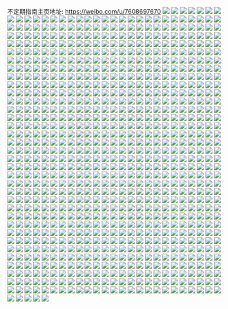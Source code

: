 不定期指南主页地址: https://weibo.com/u/7608697670 
![](https://wx4.sinaimg.cn/mw2000/008iVjQagy1h8w6i1m1jjj31401e07jo.jpg) 
![](https://wx4.sinaimg.cn/mw2000/008iVjQagy1h8w6i1wwayj30u00u0aex.jpg) 
![](https://wx4.sinaimg.cn/mw2000/008iVjQagy1h8w6i19paqj30u00u0gp0.jpg) 
![](https://wx4.sinaimg.cn/mw2000/008iVjQagy1h8w6jajwfwj317i17ido4.jpg) 
![](https://wx4.sinaimg.cn/mw2000/008iVjQagy1h8vi5d8pn3j30wi13ydzo.jpg) 
![](https://wx4.sinaimg.cn/mw2000/008iVjQagy1h8vi5sdd9uj30wi0we7h9.jpg) 
![](https://wx4.sinaimg.cn/mw2000/008iVjQagy1h8uii3krxij30gs0go0u6.jpg) 
![](https://wx4.sinaimg.cn/mw2000/008iVjQagy1h8uii49jlxj30uy0uy7di.jpg) 
![](https://wx4.sinaimg.cn/mw2000/008iVjQagy1h8uii4vsxmj30ut0utgu8.jpg) 
![](https://wx4.sinaimg.cn/mw2000/008iVjQagy1h8uii5ig0tj30u00u0ad8.jpg) 
![](https://wx4.sinaimg.cn/mw2000/008iVjQagy1h8uii5sso3j30he0hejtb.jpg) 
![](https://wx4.sinaimg.cn/mw2000/008iVjQagy1h8uii691noj30go0goq45.jpg) 
![](https://wx4.sinaimg.cn/mw2000/008iVjQagy1h8uii7bsazj30xi0xidnp.jpg) 
![](https://wx4.sinaimg.cn/mw2000/008iVjQagy1h8uii7ofa3j30u00u0juv.jpg) 
![](https://wx4.sinaimg.cn/mw2000/008iVjQagy1h8uii38ujuj30e80e83yr.jpg) 
![](https://wx4.sinaimg.cn/mw2000/008iVjQagy1h8u6p9ez3uj30cs0csjrx.jpg) 
![](https://wx4.sinaimg.cn/mw2000/008iVjQagy1h8u6p9qd7dj30cl0clq3h.jpg) 
![](https://wx4.sinaimg.cn/mw2000/008iVjQagy1h8u6p9yi48j30go0godgh.jpg) 
![](https://wx4.sinaimg.cn/mw2000/008iVjQagy1h8u6pa9bb6j30u00u00w5.jpg) 
![](https://wx4.sinaimg.cn/mw2000/008iVjQagy1h8te4hce6yj30wh0wfgpi.jpg) 
![](https://wx4.sinaimg.cn/mw2000/008iVjQagy1h8te4hw2p3j30wh0wa0wq.jpg) 
![](https://wx4.sinaimg.cn/mw2000/008iVjQagy1h8te4iknvlj30wi0wajxg.jpg) 
![](https://wx4.sinaimg.cn/mw2000/008iVjQagy1h8te4grfq2j30wi0x645i.jpg) 
![](https://wx4.sinaimg.cn/mw2000/008iVjQagy1h8tdkf20fjj30u00xntch.jpg) 
![](https://wx4.sinaimg.cn/mw2000/008iVjQagy1h8t66y7fpkj30u016m45k.jpg) 
![](https://wx4.sinaimg.cn/mw2000/008iVjQagy1h8t66xs5o1j30se1kngqu.jpg) 
![](https://wx4.sinaimg.cn/mw2000/008iVjQagy1h8t6fkm18mj30u01nzwre.jpg) 
![](https://wx4.sinaimg.cn/mw2000/008iVjQagy1h8t6fjzvszj30u0280n73.jpg) 
![](https://wx4.sinaimg.cn/mw2000/008iVjQagy1h8t6n7x0k0j30u01nzdny.jpg) 
![](https://wx4.sinaimg.cn/mw2000/008iVjQagy1h8t6na4j6sj30u01nzdx2.jpg) 
![](https://wx4.sinaimg.cn/mw2000/008iVjQagy1h8t6n5kujkj30u01nzqcj.jpg) 
![](https://wx4.sinaimg.cn/mw2000/008iVjQagy1h8t6n9df0qj30u01nnn7q.jpg) 
![](https://wx4.sinaimg.cn/mw2000/008iVjQagy1h8t6n7inxvj30u01nzjzg.jpg) 
![](https://wx4.sinaimg.cn/mw2000/008iVjQagy1h8t86xzkxaj307b0bggmn.jpg) 
![](https://wx4.sinaimg.cn/mw2000/008iVjQagy1h8t86z4eu1j30zw1jg1kx.jpg) 
![](https://wx4.sinaimg.cn/mw2000/008iVjQagy1h8t86xkpynj30u01ak7cf.jpg) 
![](https://wx4.sinaimg.cn/mw2000/008iVjQagy1h8t86yl13vj30u01b37ra.jpg) 
![](https://wx4.sinaimg.cn/mw2000/008iVjQagy1h8sqdbtgkuj32c02c0kjl.jpg) 
![](https://wx4.sinaimg.cn/mw2000/008iVjQagy1h8s186sk0bj325b1bgkgz.jpg) 
![](https://wx4.sinaimg.cn/mw2000/008iVjQagy1h8s185xcf0j328b1gykd3.jpg) 
![](https://wx4.sinaimg.cn/mw2000/008iVjQagy1h8s187v8b7j325b3734qq.jpg) 
![](https://wx4.sinaimg.cn/mw2000/008iVjQagy1h8s188tmdrj328b1hoqud.jpg) 
![](https://wx4.sinaimg.cn/mw2000/008iVjQagy1h8ryrcpvzjj31sc2ds7wh.jpg) 
![](https://wx4.sinaimg.cn/mw2000/008iVjQagy1h8ryrbxvxcj32c0340x6p.jpg) 
![](https://wx4.sinaimg.cn/mw2000/008iVjQagy1h8ryrd9nnsj31sc2ds1kx.jpg) 
![](https://wx4.sinaimg.cn/mw2000/008iVjQagy1h8ryre0kdzj32c0340u0x.jpg) 
![](https://wx4.sinaimg.cn/mw2000/008iVjQagy1h8rvi7p0krj30k00qoq52.jpg) 
![](https://wx4.sinaimg.cn/mw2000/008iVjQagy1h8rrxt2nmvj31ob18v4qp.jpg) 
![](https://wx4.sinaimg.cn/mw2000/008iVjQagy1h8rrxu2ectj31ob197hdt.jpg) 
![](https://wx4.sinaimg.cn/mw2000/008iVjQagy1h8rrx1temgj31400u01gb.jpg) 
![](https://wx4.sinaimg.cn/mw2000/008iVjQagy1h8rrwz7mjcj31400u0qqb.jpg) 
![](https://wx4.sinaimg.cn/mw2000/008iVjQagy1h8qzu6u96pj30u0190gu8.jpg) 
![](https://wx4.sinaimg.cn/mw2000/008iVjQagy1h8qyuvylidj30wi0o5wn7.jpg) 
![](https://wx4.sinaimg.cn/mw2000/008iVjQagy1h8qyuwv3x1j30wi178apz.jpg) 
![](https://wx4.sinaimg.cn/mw2000/008iVjQagy1h8qyuxthn8j30wi17a17c.jpg) 
![](https://wx4.sinaimg.cn/mw2000/008iVjQagy1h8qyuymflpj30wi171wsd.jpg) 
![](https://wx4.sinaimg.cn/mw2000/008iVjQagy1h8qjwmiemzj31910u010n.jpg) 
![](https://wx4.sinaimg.cn/mw2000/008iVjQagy1h8qjwm10iwj32cy1kmnpd.jpg) 
![](https://wx4.sinaimg.cn/mw2000/008iVjQagy1h8pwvdnrhxj30sg0sg76v.jpg) 
![](https://wx4.sinaimg.cn/mw2000/008iVjQagy1h8pwvdz861j30s00sg40r.jpg) 
![](https://wx4.sinaimg.cn/mw2000/008iVjQagy1h8p8pq7pp3j30i90i9n1t.jpg) 
![](https://wx4.sinaimg.cn/mw2000/008iVjQagy1h8p8pqwodij30dx0dxgn7.jpg) 
![](https://wx4.sinaimg.cn/mw2000/008iVjQagy1h8p8prd5lbj30ds0dsdgz.jpg) 
![](https://wx4.sinaimg.cn/mw2000/008iVjQagy1h8p8pvx52ej30tw0twn0m.jpg) 
![](https://wx4.sinaimg.cn/mw2000/008iVjQagy1h8oegsmlmqj30yi0ybwqb.jpg) 
![](https://wx4.sinaimg.cn/mw2000/008iVjQagy1h8oegs6a6lj30yi0ydqcz.jpg) 
![](https://wx4.sinaimg.cn/mw2000/008iVjQagy1h8og2sclb2j31401e0nbg.jpg) 
![](https://wx4.sinaimg.cn/mw2000/008iVjQagy1h8og2rwo11j31401e0anb.jpg) 
![](https://wx4.sinaimg.cn/mw2000/008iVjQagy1h8og2sr5l9j31401e0nax.jpg) 
![](https://wx4.sinaimg.cn/mw2000/008iVjQagy1h8og2v1iznj323v35s7wi.jpg) 
![](https://wx4.sinaimg.cn/mw2000/008iVjQagy1h8ngf2abbkj30qe0qe0yk.jpg) 
![](https://wx4.sinaimg.cn/mw2000/008iVjQagy1h8ngf3a7acj31401e0dvb.jpg) 
![](https://wx4.sinaimg.cn/mw2000/008iVjQagy1h8ngf2tqf3j30ro0rogro.jpg) 
![](https://wx4.sinaimg.cn/mw2000/008iVjQagy1h8n0os44ufj30wi1lqgy1.jpg) 
![](https://wx4.sinaimg.cn/mw2000/008iVjQagy1h8n0otybzmj30wh1g67e3.jpg) 
![](https://wx4.sinaimg.cn/mw2000/008iVjQagy1h8mg92jkphj30u00u07ae.jpg) 
![](https://wx4.sinaimg.cn/mw2000/008iVjQagy1h8mai7t4ltj30rs0rs781.jpg) 
![](https://wx4.sinaimg.cn/mw2000/008iVjQagy1h8mai9b2b9j30ij0ijac2.jpg) 
![](https://wx4.sinaimg.cn/mw2000/008iVjQagy1h8mai9mxvrj30rs0rsgqg.jpg) 
![](https://wx4.sinaimg.cn/mw2000/008iVjQagy1h8mai8qgfpj30ik0ikmyt.jpg) 
![](https://wx4.sinaimg.cn/mw2000/008iVjQagy1h8m63i04qoj31am1qdne2.jpg) 
![](https://wx4.sinaimg.cn/mw2000/008iVjQagy1h8m57m7443j33gg56okjq.jpg) 
![](https://wx4.sinaimg.cn/mw2000/008iVjQagy1h8m57qrm3jj32zf4h4qv8.jpg) 
![](https://wx4.sinaimg.cn/mw2000/008iVjQagy1h8lty515yuj323u35sh1s.jpg) 
![](https://wx4.sinaimg.cn/mw2000/008iVjQagy1h8lty5r15aj323u35sb29.jpg) 
![](https://wx4.sinaimg.cn/mw2000/008iVjQagy1h8ltq047rqj30am0amq44.jpg) 
![](https://wx4.sinaimg.cn/mw2000/008iVjQagy1h8ltq0h0c4j30n00n0ae2.jpg) 
![](https://wx4.sinaimg.cn/mw2000/008iVjQagy1h8lt39oijxj30z30z3qbj.jpg) 
![](https://wx4.sinaimg.cn/mw2000/008iVjQagy1h8lt396uftj30zt0zttgo.jpg) 
![](https://wx4.sinaimg.cn/mw2000/008iVjQagy1h8lt3a677qj30x60x611d.jpg) 
![](https://wx4.sinaimg.cn/mw2000/008iVjQagy1h8lt3anc6dj30uy0uytfu.jpg) 
![](https://wx4.sinaimg.cn/mw2000/008iVjQagy1h8lty8uvglj34s06dche1.jpg) 
![](https://wx4.sinaimg.cn/mw2000/008iVjQagy1h8ltya5nvrj30sf16ck9y.jpg) 
![](https://wx4.sinaimg.cn/mw2000/008iVjQagy1h8l0h1ys0rj30o90w945f.jpg) 
![](https://wx4.sinaimg.cn/mw2000/008iVjQagy1h8l0hipn28j30oa0wb44s.jpg) 
![](https://wx4.sinaimg.cn/mw2000/008iVjQagy1h8k3nscemyj31st1bo17v.jpg) 
![](https://wx4.sinaimg.cn/mw2000/008iVjQagy1h8k3j8m7aij30wi0wbak0.jpg) 
![](https://wx4.sinaimg.cn/mw2000/008iVjQagy1h8k3j7vek3j30sg0r5n1r.jpg) 
![](https://wx4.sinaimg.cn/mw2000/008iVjQagy1h8k1m2qkcmj30u00u0juz.jpg) 
![](https://wx4.sinaimg.cn/mw2000/008iVjQagy1h8k1m1p053j312t12t7ci.jpg) 
![](https://wx4.sinaimg.cn/mw2000/008iVjQagy1h8k1m34u9cj30im0hu0uy.jpg) 
![](https://wx4.sinaimg.cn/mw2000/008iVjQagy1h8k1m3lb9wj30z40z4qca.jpg) 
![](https://wx4.sinaimg.cn/mw2000/008iVjQagy1h8j0cje1vvj30wi1abdpd.jpg) 
![](https://wx4.sinaimg.cn/mw2000/008iVjQagy1h8iykbie74j30d60d6mz4.jpg) 
![](https://wx4.sinaimg.cn/mw2000/008iVjQagy1h8iyh3tdkvj30gu0gu0w2.jpg) 
![](https://wx4.sinaimg.cn/mw2000/008iVjQagy1h8iyh4xvh6j30e80e8mz7.jpg) 
![](https://wx4.sinaimg.cn/mw2000/008iVjQagy1h8iyhojqghj30rs0ra7ab.jpg) 
![](https://wx4.sinaimg.cn/mw2000/008iVjQagy1h8g6vz3gjgj31om2iykik.jpg) 
![](https://wx4.sinaimg.cn/mw2000/008iVjQagy1h8g6wlcab6j30do0i8gmq.jpg) 
![](https://wx4.sinaimg.cn/mw2000/008iVjQagy1h8e8il0ibwj30sg1kvdvu.jpg) 
![](https://wx4.sinaimg.cn/mw2000/008iVjQagy1h8e8ilj69ej30sg2ms4bm.jpg) 
![](https://wx4.sinaimg.cn/mw2000/008iVjQagy1h8cq2fhptyj30wi17atkh.jpg) 
![](https://wx4.sinaimg.cn/mw2000/008iVjQagy1h8cq2gccf1j30wi17ah4l.jpg) 
![](https://wx4.sinaimg.cn/mw2000/008iVjQagy1h8bmnchgl0j30wh177qau.jpg) 
![](https://wx4.sinaimg.cn/mw2000/008iVjQagy1h8bmncxumnj30wh17c7cu.jpg) 
![](https://wx4.sinaimg.cn/mw2000/008iVjQagy1h8bmne1dqkj30wi11odpg.jpg) 
![](https://wx4.sinaimg.cn/mw2000/008iVjQagy1h8bmnbxvwpj30wi178guj.jpg) 
![](https://wx4.sinaimg.cn/mw2000/008iVjQagy1h8bipux53aj30wi0whwsr.jpg) 
![](https://wx4.sinaimg.cn/mw2000/008iVjQagy1h8bih81g8gj30n00mg0vy.jpg) 
![](https://wx4.sinaimg.cn/mw2000/008iVjQagy1h8bihbsuu2j31be1be1kx.jpg) 
![](https://wx4.sinaimg.cn/mw2000/008iVjQagy1h8bihc82bvj30k00k076l.jpg) 
![](https://wx4.sinaimg.cn/mw2000/008iVjQagy1h8bihcnbi9j30u00u07m6.jpg) 
![](https://wx4.sinaimg.cn/mw2000/008iVjQagy1h8bihd4x8gj3140140kec.jpg) 
![](https://wx4.sinaimg.cn/mw2000/008iVjQagy1h8bihdjs0oj30u00u07b4.jpg) 
![](https://wx4.sinaimg.cn/mw2000/008iVjQagy1h8bihdwk79j30u00u0jvh.jpg) 
![](https://wx4.sinaimg.cn/mw2000/008iVjQagy1h8as0f9c9sj33ak4xub2a.jpg) 
![](https://wx4.sinaimg.cn/mw2000/008iVjQagy1h8as0dydxcj323v35se82.jpg) 
![](https://wx4.sinaimg.cn/mw2000/008iVjQagy1h8as0g6hgaj323u35sx2s.jpg) 
![](https://wx4.sinaimg.cn/mw2000/008iVjQagy1h8as0h8t1gj323u1kvk4v.jpg) 
![](https://wx4.sinaimg.cn/mw2000/008iVjQagy1h8aq9491a6j30u01907an.jpg) 
![](https://wx4.sinaimg.cn/mw2000/008iVjQagy1h8aq93vf7aj314w1pcavq.jpg) 
![](https://wx4.sinaimg.cn/mw2000/008iVjQagy1h8apl5gzrjj335s23u7wi.jpg) 
![](https://wx4.sinaimg.cn/mw2000/008iVjQagy1h8amwscptwj30fi0ms765.jpg) 
![](https://wx4.sinaimg.cn/mw2000/008iVjQagy1h8addweswbj30k00k076l.jpg) 
![](https://wx4.sinaimg.cn/mw2000/008iVjQagy1h89mnz3yosj30u0184wlu.jpg) 
![](https://wx4.sinaimg.cn/mw2000/008iVjQagy1h89hysxp22j30wi0wetgn.jpg) 
![](https://wx4.sinaimg.cn/mw2000/008iVjQagy1h89hytmpnfj30wi0wejzp.jpg) 
![](https://wx4.sinaimg.cn/mw2000/008iVjQagy1h89hyu9pizj30wi0wdai0.jpg) 
![](https://wx4.sinaimg.cn/mw2000/008iVjQagy1h89hyuy1hij30wi0wagtb.jpg) 
![](https://wx4.sinaimg.cn/mw2000/008iVjQagy1h88zlm1xcfj30wr1m84qp.jpg) 
![](https://wx4.sinaimg.cn/mw2000/008iVjQagy1h88zlnd44pj30wr1m81kx.jpg) 
![](https://wx4.sinaimg.cn/mw2000/008iVjQagy1h88zlnvatnj30wr1m84nw.jpg) 
![](https://wx4.sinaimg.cn/mw2000/008iVjQagy1h88zll30bbj30wr1m84qp.jpg) 
![](https://wx4.sinaimg.cn/mw2000/008iVjQagy1h88ohmddvfj31do0ws43b.jpg) 
![](https://wx4.sinaimg.cn/mw2000/008iVjQagy1h88ohltcy6j31330qo0yj.jpg) 
![](https://wx4.sinaimg.cn/mw2000/008iVjQagy1h88ohmsjsoj31ek0xhgs6.jpg) 
![](https://wx4.sinaimg.cn/mw2000/008iVjQagy1h88ohn8uslj31hr0yxtg0.jpg) 
![](https://wx4.sinaimg.cn/mw2000/008iVjQagy1h88ixthu9vj32si1v01ky.jpg) 
![](https://wx4.sinaimg.cn/mw2000/008iVjQagy1h88ixq73zej32jm1p3b29.jpg) 
![](https://wx4.sinaimg.cn/mw2000/008iVjQagy1h88ixvi1htj32g41mrhdt.jpg) 
![](https://wx4.sinaimg.cn/mw2000/008iVjQagy1h88ixvu9tdj31910u0q5l.jpg) 
![](https://wx4.sinaimg.cn/mw2000/008iVjQagy1h88gqm4xlsj30go0gowh1.jpg) 
![](https://wx4.sinaimg.cn/mw2000/008iVjQagy1h88gqlu9y4j30go0goacb.jpg) 
![](https://wx4.sinaimg.cn/mw2000/008iVjQagy1h88gpc8lg2j30d20hgjsu.jpg) 
![](https://wx4.sinaimg.cn/mw2000/008iVjQagy1h86yff1jopj30wi174drh.jpg) 
![](https://wx4.sinaimg.cn/mw2000/008iVjQagy1h8659x1p6nj30wi1ycu0p.jpg) 
![](https://wx4.sinaimg.cn/mw2000/008iVjQagy1h83gddf8a9j30u01hc7b9.jpg) 
![](https://wx4.sinaimg.cn/mw2000/008iVjQagy1h82i80hi1fj30u012047k.jpg) 
![](https://wx4.sinaimg.cn/mw2000/008iVjQagy1h82i8154trj30u010qqb6.jpg) 
![](https://wx4.sinaimg.cn/mw2000/008iVjQagy1h82h1vn3h7j30u01407ey.jpg) 
![](https://wx4.sinaimg.cn/mw2000/008iVjQagy1h82h1w87v4j30u0140dqj.jpg) 
![](https://wx4.sinaimg.cn/mw2000/008iVjQagy1h82h1uzy0hj30u0140n7h.jpg) 
![](https://wx4.sinaimg.cn/mw2000/008iVjQagy1h828quv6euj30wi174185.jpg) 
![](https://wx4.sinaimg.cn/mw2000/008iVjQagy1h828qwgwfbj30wi17dwsg.jpg) 
![](https://wx4.sinaimg.cn/mw2000/008iVjQagy1h828qtvp4nj30wi0oajz8.jpg) 
![](https://wx4.sinaimg.cn/mw2000/008iVjQagy1h828qvnuo8j30wi1744dx.jpg) 
![](https://wx4.sinaimg.cn/mw2000/008iVjQagy1h7xii9c1izj31xy2wwnpg.jpg) 
![](https://wx4.sinaimg.cn/mw2000/008iVjQagy1h7xii77znxj323v35su0y.jpg) 
![](https://wx4.sinaimg.cn/mw2000/008iVjQagy1h7xiiamls0j315n1qc7sq.jpg) 
![](https://wx4.sinaimg.cn/mw2000/008iVjQagy1h7xiib1w9mj315n1q8x17.jpg) 
![](https://wx4.sinaimg.cn/mw2000/008iVjQagy1h7uk0tww52j323t35s7wh.jpg) 
![](https://wx4.sinaimg.cn/mw2000/008iVjQagy1h7sz34n1ysj32io1ohnc3.jpg) 
![](https://wx4.sinaimg.cn/mw2000/008iVjQagy1h7sz355wyij32ip1ogamt.jpg) 
![](https://wx4.sinaimg.cn/mw2000/008iVjQagy1h7sz35mculj31c80w6dp8.jpg) 
![](https://wx4.sinaimg.cn/mw2000/008iVjQagy1h7sz35zzozj318e0tlwr0.jpg) 
![](https://wx4.sinaimg.cn/mw2000/008iVjQagy1h7puqx2tiij32801o01kx.jpg) 
![](https://wx4.sinaimg.cn/mw2000/008iVjQagy1h7puarxa9ej31k12kzayo.jpg) 
![](https://wx4.sinaimg.cn/mw2000/008iVjQagy1h7puaslwasj30wi1ldtib.jpg) 
![](https://wx4.sinaimg.cn/mw2000/008iVjQagy1h7nockmknwj31o62ianpd.jpg) 
![](https://wx4.sinaimg.cn/mw2000/008iVjQagy1h7noclwd2mj31vk2tc7wi.jpg) 
![](https://wx4.sinaimg.cn/mw2000/008iVjQagy1h7ng1huoa2j30qo0vkwhr.jpg) 
![](https://wx4.sinaimg.cn/mw2000/008iVjQagy1h7ng1iaa2rj30qo0xoq6v.jpg) 
![](https://wx4.sinaimg.cn/mw2000/008iVjQagy1h7ng1ip483j30qo0wz79i.jpg) 
![](https://wx4.sinaimg.cn/mw2000/008iVjQagy1h7ng1j448jj30to10wq8h.jpg) 
![](https://wx4.sinaimg.cn/mw2000/008iVjQagy1h7ngb7ka1kj30wh16odoo.jpg) 
![](https://wx4.sinaimg.cn/mw2000/008iVjQagy1h7ngb8qxu3j30wi16oqht.jpg) 
![](https://wx4.sinaimg.cn/mw2000/008iVjQagy1h7kxk7699mj30rs0rk0z3.jpg) 
![](https://wx4.sinaimg.cn/mw2000/008iVjQagy1h7kxk7x9evj31sg1sgb29.jpg) 
![](https://wx4.sinaimg.cn/mw2000/008iVjQagy1h7kxk8vismj32c02c0kjm.jpg) 
![](https://wx4.sinaimg.cn/mw2000/008iVjQagy1h7kxk6lmjgj30rs0rsdps.jpg) 
![](https://wx4.sinaimg.cn/mw2000/008iVjQagy1h7kth1zsscj32yo2yox6q.jpg) 
![](https://wx4.sinaimg.cn/mw2000/008iVjQagy1h7kthlo6gej32yo2yohdv.jpg) 
![](https://wx4.sinaimg.cn/mw2000/008iVjQagy1h7jr4wje7uj30wi1741gr.jpg) 
![](https://wx4.sinaimg.cn/mw2000/008iVjQagy1h7h7oerjscj32432n4qqt.jpg) 
![](https://wx4.sinaimg.cn/mw2000/008iVjQagy1h7h7bzvwmhj30n00ueae7.jpg) 
![](https://wx4.sinaimg.cn/mw2000/008iVjQagy1h7h7bzjvhpj30m40m4n4m.jpg) 
![](https://wx4.sinaimg.cn/mw2000/008iVjQagy1h7h7c07joxj30to1kr0xd.jpg) 
![](https://wx4.sinaimg.cn/mw2000/008iVjQagy1h7h7c0nuwvj31401e0at4.jpg) 
![](https://wx4.sinaimg.cn/mw2000/008iVjQagy1h7ggaxnuxdj30wh171tq0.jpg) 
![](https://wx4.sinaimg.cn/mw2000/008iVjQagy1h7ggbeqibij30wh1797kh.jpg) 
![](https://wx4.sinaimg.cn/mw2000/008iVjQagy1h7gezmij71j31hc0u0n9t.jpg) 
![](https://wx4.sinaimg.cn/mw2000/008iVjQagy1h7ctbw79suj30iq0mkn0r.jpg) 
![](https://wx4.sinaimg.cn/mw2000/008iVjQagy1h7ctc6m6myj30fa0mkdi2.jpg) 
![](https://wx4.sinaimg.cn/mw2000/008iVjQagy1h7b0obf43gj30xc18egqz.jpg) 
![](https://wx4.sinaimg.cn/mw2000/008iVjQagy1h7ace2dlmcj31jk111k0s.jpg) 
![](https://wx4.sinaimg.cn/mw2000/008iVjQagy1h79jvfae37j30a40brmxv.jpg) 
![](https://wx4.sinaimg.cn/mw2000/008iVjQagy1h79jvfojcej30a50eqgml.jpg) 
![](https://wx4.sinaimg.cn/mw2000/008iVjQagy1h79d6t80i6j30u0140wnn.jpg) 
![](https://wx4.sinaimg.cn/mw2000/008iVjQagy1h78r2m5t9uj30n00uk795.jpg) 
![](https://wx4.sinaimg.cn/mw2000/008iVjQagy1h78r2mma9xj30n00ulteh.jpg) 
![](https://wx4.sinaimg.cn/mw2000/008iVjQagy1h78r2n4ck1j30n00ue7a7.jpg) 
![](https://wx4.sinaimg.cn/mw2000/008iVjQagy1h78r2nlk80j30n00uojxc.jpg) 
![](https://wx4.sinaimg.cn/mw2000/008iVjQagy1h78r2logkkj30n00uk445.jpg) 
![](https://wx4.sinaimg.cn/mw2000/008iVjQagy1h78cx2d0gmj30d709kjs9.jpg) 
![](https://wx4.sinaimg.cn/mw2000/008iVjQagy1h78cx1qwlvj30ci08e0tc.jpg) 
![](https://wx4.sinaimg.cn/mw2000/008iVjQagy1h785rrw9poj30u0140qby.jpg) 
![](https://wx4.sinaimg.cn/mw2000/008iVjQagy1h78332dy91j30i10i1djc.jpg) 
![](https://wx4.sinaimg.cn/mw2000/008iVjQagy1h78332t6buj309y0a075i.jpg) 
![](https://wx4.sinaimg.cn/mw2000/008iVjQagy1h783335rqfj30u00u0juz.jpg) 
![](https://wx4.sinaimg.cn/mw2000/008iVjQagy1h78333jyzkj30u00u0jwd.jpg) 
![](https://wx4.sinaimg.cn/mw2000/008iVjQagy1h783340jesj30tw0twdl0.jpg) 
![](https://wx4.sinaimg.cn/mw2000/008iVjQagy1h78334gsy3j30tw0twdmz.jpg) 
![](https://wx4.sinaimg.cn/mw2000/008iVjQagy1h78331xfwtj30c70c775u.jpg) 
![](https://wx4.sinaimg.cn/mw2000/008iVjQagy1h7833505t8j30jq0jq0tm.jpg) 
![](https://wx4.sinaimg.cn/mw2000/008iVjQagy1h78335dhm1j30n80n8dl0.jpg) 
![](https://wx4.sinaimg.cn/mw2000/008iVjQagy1h78335r1ytj30u0140qbu.jpg) 
![](https://wx4.sinaimg.cn/mw2000/008iVjQagy1h7833635jvj30k60k6jw3.jpg) 
![](https://wx4.sinaimg.cn/mw2000/008iVjQagy1h78336iz91j30u0140qbr.jpg) 
![](https://wx4.sinaimg.cn/mw2000/008iVjQagy1h764rc26ylj30n00fsabj.jpg) 
![](https://wx4.sinaimg.cn/mw2000/008iVjQagy1h75ubv8f8cj30n01dsqc3.jpg) 
![](https://wx4.sinaimg.cn/mw2000/008iVjQagy1h7583gjyhhj305m05m74j.jpg) 
![](https://wx4.sinaimg.cn/mw2000/008iVjQagy1h74ycc8vjoj315o0nmwf4.jpg) 
![](https://wx4.sinaimg.cn/mw2000/008iVjQagy1h72q9wy000j30n00umgnl.jpg) 
![](https://wx4.sinaimg.cn/mw2000/008iVjQagy1h72qa12a8ij30n01ds7mx.jpg) 
![](https://wx4.sinaimg.cn/mw2000/008iVjQagy1h72q9za0d7j30n00ukgmu.jpg) 
![](https://wx4.sinaimg.cn/mw2000/008iVjQagy1h72q9w3vv7j30n00uit9k.jpg) 
![](https://wx4.sinaimg.cn/mw2000/008iVjQagy1h72q9y8uocj30n00ukjt1.jpg) 
![](https://wx4.sinaimg.cn/mw2000/008iVjQagy1h72q9xjz4nj30n00uk76j.jpg) 
![](https://wx4.sinaimg.cn/mw2000/008iVjQagy1h72q9zvarxj30n00ulgto.jpg) 
![](https://wx4.sinaimg.cn/mw2000/008iVjQagy1h72q9yps4aj30n00umwey.jpg) 
![](https://wx4.sinaimg.cn/mw2000/008iVjQagy1h72qa1jwjbj30n00uln3c.jpg) 
![](https://wx4.sinaimg.cn/mw2000/008iVjQagy1h72l3fagslj30l20l2430.jpg) 
![](https://wx4.sinaimg.cn/mw2000/008iVjQagy1h72l3i0h9aj30nw0nwq8v.jpg) 
![](https://wx4.sinaimg.cn/mw2000/008iVjQagy1h72ksgj6kgj30qk0qkdo9.jpg) 
![](https://wx4.sinaimg.cn/mw2000/008iVjQagy1h72ksfwlwrj30mi0miage.jpg) 
![](https://wx4.sinaimg.cn/mw2000/008iVjQagy1h72jn6gpuej30v9132ws0.jpg) 
![](https://wx4.sinaimg.cn/mw2000/008iVjQagy1h72gihyd1jj308u06mt9c.jpg) 
![](https://wx4.sinaimg.cn/mw2000/008iVjQagy1h71d3s2nwwj30u0140437.jpg) 
![](https://wx4.sinaimg.cn/mw2000/008iVjQagy1h6xo9v08r5j30zs1hcb29.jpg) 
![](https://wx4.sinaimg.cn/mw2000/008iVjQagy1h6x4sbrwdrj30mz0rk79p.jpg) 
![](https://wx4.sinaimg.cn/mw2000/008iVjQagy1h6x1hzh9otj30hv0z4ag1.jpg) 
![](https://wx4.sinaimg.cn/mw2000/008iVjQagy1h6wv6nmzz3j30u00u07fn.jpg) 
![](https://wx4.sinaimg.cn/mw2000/008iVjQagy1h6wv6msejdj30u00u04cj.jpg) 
![](https://wx4.sinaimg.cn/mw2000/008iVjQagy1h6wv6oa6nnj30qu0uhwl2.jpg) 
![](https://wx4.sinaimg.cn/mw2000/008iVjQagy1h6wv6oqyvij30nf0qr78z.jpg) 
![](https://wx4.sinaimg.cn/mw2000/008iVjQagy1h6w1izmzdzj30cs0cxq3s.jpg) 
![](https://wx4.sinaimg.cn/mw2000/008iVjQagy1h6vr2rort3j31to2qi1kx.jpg) 
![](https://wx4.sinaimg.cn/mw2000/008iVjQagy1h6uyk211o8j312w12w0u8.jpg) 
![](https://wx4.sinaimg.cn/mw2000/008iVjQagy1h6uxhwi9mej315o15ok34.jpg) 
![](https://wx4.sinaimg.cn/mw2000/008iVjQagy1h6uxhxc8x1j315o1duqbs.jpg) 
![](https://wx4.sinaimg.cn/mw2000/008iVjQagy1h6ux2c5lbdj347s6bku10.jpg) 
![](https://wx4.sinaimg.cn/mw2000/008iVjQagy1h6ux2dbeckj310n1ikak6.jpg) 
![](https://wx4.sinaimg.cn/mw2000/008iVjQagy1h6ux2a7flij310n1igakd.jpg) 
![](https://wx4.sinaimg.cn/mw2000/008iVjQagy1h6ux2dytrhj310n1iuk2v.jpg) 
![](https://wx4.sinaimg.cn/mw2000/008iVjQagy1h6ux2egfhyj310p1ivwl7.jpg) 
![](https://wx4.sinaimg.cn/mw2000/008iVjQagy1h6ux2f0fglj310r1j4wsp.jpg) 
![](https://wx4.sinaimg.cn/mw2000/008iVjQagy1h6tg4w1efhj31a21x4qh4.jpg) 
![](https://wx4.sinaimg.cn/mw2000/008iVjQagy1h6tfzn1gzfj30n00ulwl8.jpg) 
![](https://wx4.sinaimg.cn/mw2000/008iVjQagy1h6tfzo1q1vj30n00ukq9n.jpg) 
![](https://wx4.sinaimg.cn/mw2000/008iVjQagy1h6tdij1tyjj336c2dpnpd.jpg) 
![](https://wx4.sinaimg.cn/mw2000/008iVjQagy1h6tdfe3kwyj30sg0lc0tm.jpg) 
![](https://wx4.sinaimg.cn/mw2000/008iVjQagy1h6tdb295n6j30sg0lc0tg.jpg) 
![](https://wx4.sinaimg.cn/mw2000/008iVjQagy1h6tda2admbj30sg0lcn2d.jpg) 
![](https://wx4.sinaimg.cn/mw2000/008iVjQagy1h6tb5az85pj336c2dpqv5.jpg) 
![](https://wx4.sinaimg.cn/mw2000/008iVjQagy1h6tb41e75vj336c2dpnpd.jpg) 
![](https://wx4.sinaimg.cn/mw2000/008iVjQagy1h6tb4i4glxj336c2dpnpd.jpg) 
![](https://wx4.sinaimg.cn/mw2000/008iVjQagy1h6tb1e0s0ij336c2dp43x.jpg) 
![](https://wx4.sinaimg.cn/mw2000/008iVjQagy1h6tb1hngtuj336c2dpu0x.jpg) 
![](https://wx4.sinaimg.cn/mw2000/008iVjQagy1h6tb1avbzmj336c2dp7ac.jpg) 
![](https://wx4.sinaimg.cn/mw2000/008iVjQagy1h6tb26889yj336c2dp0zs.jpg) 
![](https://wx4.sinaimg.cn/mw2000/008iVjQagy1h6tb2a1cn3j336c2dpqv5.jpg) 
![](https://wx4.sinaimg.cn/mw2000/008iVjQagy1h6r7a3z28wj33gg56oe87.jpg) 
![](https://wx4.sinaimg.cn/mw2000/008iVjQagy1h6r7a6n56zj33gg56onph.jpg) 
![](https://wx4.sinaimg.cn/mw2000/008iVjQagy1h6q3qtz4hij32z03g4b2a.jpg) 
![](https://wx4.sinaimg.cn/mw2000/008iVjQagy1h6pzfcvfscj30sf0sfwla.jpg) 
![](https://wx4.sinaimg.cn/mw2000/008iVjQagy1h6pzfytj90j30ty0tyjwi.jpg) 
![](https://wx4.sinaimg.cn/mw2000/008iVjQagy1h6pzfsbj39j30dn0dndha.jpg) 
![](https://wx4.sinaimg.cn/mw2000/008iVjQagy1h6pzf20si0j30ix0ix0uq.jpg) 
![](https://wx4.sinaimg.cn/mw2000/008iVjQagy1h6pzgs9rv1j30jp0jp0vu.jpg) 
![](https://wx4.sinaimg.cn/mw2000/008iVjQagy1h6pzg3vlufj30sf0sf0w9.jpg) 
![](https://wx4.sinaimg.cn/mw2000/008iVjQagy1h6pzh7f3ffj30iz0iz78b.jpg) 
![](https://wx4.sinaimg.cn/mw2000/008iVjQagy1h6pzdhl96zj30sf0sfn3b.jpg) 
![](https://wx4.sinaimg.cn/mw2000/008iVjQagy1h6pzdq2y73j30sf0sfmx7.jpg) 
![](https://wx4.sinaimg.cn/mw2000/008iVjQagy1h6p2g3d9usj31eh23qqto.jpg) 
![](https://wx4.sinaimg.cn/mw2000/008iVjQagy1h6p2g6cbkpj32bn2wkkjo.jpg) 
![](https://wx4.sinaimg.cn/mw2000/008iVjQagy1h6nubftinuj30gi0b4tab.jpg) 
![](https://wx4.sinaimg.cn/mw2000/008iVjQagy1h6mj6z952kj30n00n0tdc.jpg) 
![](https://wx4.sinaimg.cn/mw2000/008iVjQagy1h6mj6yjkisj30n00n5wj9.jpg) 
![](https://wx4.sinaimg.cn/mw2000/008iVjQagy1h6ldeoxn5nj30u00u0tfg.jpg) 
![](https://wx4.sinaimg.cn/mw2000/008iVjQagy1h6ldeqne9zj31sc2dshdt.jpg) 
![](https://wx4.sinaimg.cn/mw2000/008iVjQagy1h6j0q3ssuij30mz0d3gnj.jpg) 
![](https://wx4.sinaimg.cn/mw2000/008iVjQagy1h6j0q4yfc0j30n00fqn0f.jpg) 
![](https://wx4.sinaimg.cn/mw2000/008iVjQagy1h6j0odhxc3j30n00ukwku.jpg) 
![](https://wx4.sinaimg.cn/mw2000/008iVjQagy1h6is2yepnnj324836c1kz.jpg) 
![](https://wx4.sinaimg.cn/mw2000/008iVjQagy1h6hn9ixowdj336c36cqv5.jpg) 
![](https://wx4.sinaimg.cn/mw2000/008iVjQagy1h6hn9lryd3j32dr36c79r.jpg) 
![](https://wx4.sinaimg.cn/mw2000/008iVjQagy1h6egyculnsj31zz2pie81.jpg) 
![](https://wx4.sinaimg.cn/mw2000/008iVjQagy1h6egybvbwij32kx3vatg4.jpg) 
![](https://wx4.sinaimg.cn/mw2000/008iVjQagy1h6ebkah5ikj30u0140qby.jpg) 
![](https://wx4.sinaimg.cn/mw2000/008iVjQagy1h6djexkhx6j30go0go756.jpg) 
![](https://wx4.sinaimg.cn/mw2000/008iVjQagy1h6cflqndfnj30n00mtaff.jpg) 
![](https://wx4.sinaimg.cn/mw2000/008iVjQagy1h6cflr24rhj30xc0xcn47.jpg) 
![](https://wx4.sinaimg.cn/mw2000/008iVjQagy1h6cflq32dgj30n00n2jwu.jpg) 
![](https://wx4.sinaimg.cn/mw2000/008iVjQagy1h6cflrjpyyj30xc0mcn3i.jpg) 
![](https://wx4.sinaimg.cn/mw2000/008iVjQagy1h6c6epuv2dj30cx0cxac0.jpg) 
![](https://wx4.sinaimg.cn/mw2000/008iVjQagy1h6azx33sy5j30zk1bewr9.jpg) 
![](https://wx4.sinaimg.cn/mw2000/008iVjQagy1h6azx3m9kcj30zj1bek1t.jpg) 
![](https://wx4.sinaimg.cn/mw2000/008iVjQagy1h69qewnn11j31r12inx6p.jpg) 
![](https://wx4.sinaimg.cn/mw2000/008iVjQagy1h69lzf2n4xj30u012adnp.jpg) 
![](https://wx4.sinaimg.cn/mw2000/008iVjQagy1h69lzffq3lj30qo0zkajd.jpg) 
![](https://wx4.sinaimg.cn/mw2000/008iVjQagy1h69lzfygchj30u011zama.jpg) 
![](https://wx4.sinaimg.cn/mw2000/008iVjQagy1h69lzhaiyej31r12hae81.jpg) 
![](https://wx4.sinaimg.cn/mw2000/008iVjQagy1h69lzjs4eyj31r12jah0p.jpg) 
![](https://wx4.sinaimg.cn/mw2000/008iVjQagy1h69lzmilmwj31r12iwh1a.jpg) 
![](https://wx4.sinaimg.cn/mw2000/008iVjQagy1h69lzp8vgdj320f2xce1k.jpg) 
![](https://wx4.sinaimg.cn/mw2000/008iVjQagy1h69lzeh1e3j30u017gdvd.jpg) 
![](https://wx4.sinaimg.cn/mw2000/008iVjQagy1h6749if9w9j313g13ggr5.jpg) 
![](https://wx4.sinaimg.cn/mw2000/008iVjQagy1h6749hvurhj3277274q6h.jpg) 
![](https://wx4.sinaimg.cn/mw2000/008iVjQagy1h6749ixbvlj32762764l2.jpg) 
![](https://wx4.sinaimg.cn/mw2000/008iVjQagy1h6749k11nxj313l13laay.jpg) 
![](https://wx4.sinaimg.cn/mw2000/008iVjQagy1h66m835fbxj30sg16hk8b.jpg) 
![](https://wx4.sinaimg.cn/mw2000/008iVjQagy1h648pg9eruj31o82id4qp.jpg) 
![](https://wx4.sinaimg.cn/mw2000/008iVjQagy1h648pf5jr5j33gg56o1kz.jpg) 
![](https://wx4.sinaimg.cn/mw2000/008iVjQagy1h648pgy9wtj32dc3k0npd.jpg) 
![](https://wx4.sinaimg.cn/mw2000/008iVjQagy1h648pi10l9j32dc3k0qv6.jpg) 
![](https://wx4.sinaimg.cn/mw2000/008iVjQagy1h648pivno3j32dc3k0u0x.jpg) 
![](https://wx4.sinaimg.cn/mw2000/008iVjQagy1h648pjshlmj32dc3k07wh.jpg) 
![](https://wx4.sinaimg.cn/mw2000/008iVjQagy1h648v0r8t9j32dc3k0b2a.jpg) 
![](https://wx4.sinaimg.cn/mw2000/008iVjQagy1h648v1mpbgj32dc3k0b0f.jpg) 
![](https://wx4.sinaimg.cn/mw2000/008iVjQagy1h648v2smu9j30u0191wh2.jpg) 
![](https://wx4.sinaimg.cn/mw2000/008iVjQagy1h646uj2i3jj31w02ije81.jpg) 
![](https://wx4.sinaimg.cn/mw2000/008iVjQagy1h646ulmx77j31w02inkjl.jpg) 
![](https://wx4.sinaimg.cn/mw2000/008iVjQagy1h646ukxqgmj315o1jln08.jpg) 
![](https://wx4.sinaimg.cn/mw2000/008iVjQagy1h646uoabfpj32rv33ku0y.jpg) 
![](https://wx4.sinaimg.cn/mw2000/008iVjQagy1h62xgny0bqj30n00td7av.jpg) 
![](https://wx4.sinaimg.cn/mw2000/008iVjQagy1h60uu3ya7rj30sg0sgaa9.jpg) 
![](https://wx4.sinaimg.cn/mw2000/008iVjQagy1h5wtzhxzhej30n01dse1x.jpg) 
![](https://wx4.sinaimg.cn/mw2000/008iVjQagy1h5w6ewpx08j30u013ztg0.jpg) 
![](https://wx4.sinaimg.cn/mw2000/008iVjQagy1h5vc1gkrnij30wi0wiqeo.jpg) 
![](https://wx4.sinaimg.cn/mw2000/008iVjQagy1h5vc1h60nuj30wi0wiqcb.jpg) 
![](https://wx4.sinaimg.cn/mw2000/008iVjQagy1h5vc1icmpjj31mm1mmwtc.jpg) 
![](https://wx4.sinaimg.cn/mw2000/008iVjQagy1h5vc1hoxz7j31ms1ms7jl.jpg) 
![](https://wx4.sinaimg.cn/mw2000/008iVjQagy1h5tr72qw2aj30wi1ya466.jpg) 
![](https://wx4.sinaimg.cn/mw2000/008iVjQagy1h5tr753p81j31gm35s14a.jpg) 
![](https://wx4.sinaimg.cn/mw2000/008iVjQagy1h5tr7208d7j31mj2frb29.jpg) 
![](https://wx4.sinaimg.cn/mw2000/008iVjQagy1h5tr75rygnj322x34d7u6.jpg) 
![](https://wx4.sinaimg.cn/mw2000/008iVjQagy1h5ti5zh7rsj32kk3usb2b.jpg) 
![](https://wx4.sinaimg.cn/mw2000/008iVjQagy1h5ti5xh8s6j31dr22nnpd.jpg) 
![](https://wx4.sinaimg.cn/mw2000/008iVjQagy1h5s43yjc91j316o1kwk6b.jpg) 
![](https://wx4.sinaimg.cn/mw2000/008iVjQagy1h5s43zwxxej316o1kwk52.jpg) 
![](https://wx4.sinaimg.cn/mw2000/008iVjQagy1h5s43zceggj316o1kwnfh.jpg) 
![](https://wx4.sinaimg.cn/mw2000/008iVjQagy1h5s43xr0msj316o1kwdvp.jpg) 
![](https://wx4.sinaimg.cn/mw2000/008iVjQagy1h5r16zu8ltj30hd0hd0sq.jpg) 
![](https://wx4.sinaimg.cn/mw2000/008iVjQagy1h5r16zdi5uj30k20k2wgk.jpg) 
![](https://wx4.sinaimg.cn/mw2000/008iVjQagy1h5pux19gmhj307c07c74i.jpg) 
![](https://wx4.sinaimg.cn/mw2000/008iVjQagy1h5nxygpmyxj31ds0n0dxr.jpg) 
![](https://wx4.sinaimg.cn/mw2000/008iVjQagy1h5myvmcwurj30qy0zr0tz.jpg) 
![](https://wx4.sinaimg.cn/mw2000/008iVjQagy1h5myvmuzfkj30n00u8jua.jpg) 
![](https://wx4.sinaimg.cn/mw2000/008iVjQagy1h5myvncrmxj30my0umwii.jpg) 
![](https://wx4.sinaimg.cn/mw2000/008iVjQagy1h5myvnomiqj30n00ukjti.jpg) 
![](https://wx4.sinaimg.cn/mw2000/008iVjQagy1h5lkh0s8owj308v0bdaaf.jpg) 
![](https://wx4.sinaimg.cn/mw2000/008iVjQagy1h5lkh0e5jpj30900b8dgb.jpg) 
![](https://wx4.sinaimg.cn/mw2000/008iVjQagy1h5i5nwx04rj32tc480b2d.jpg) 
![](https://wx4.sinaimg.cn/mw2000/008iVjQagy1h5i5nzae31j32tc480kjp.jpg) 
![](https://wx4.sinaimg.cn/mw2000/008iVjQagy1h5i5nexbbnj32oo410hdx.jpg) 
![](https://wx4.sinaimg.cn/mw2000/008iVjQagy1h5i5nie40xj32tc480u11.jpg) 
![](https://wx4.sinaimg.cn/mw2000/008iVjQagy1h5i5olni1yj32nv3ztkjo.jpg) 
![](https://wx4.sinaimg.cn/mw2000/008iVjQagy1h5i5novgryj30r70gf77r.jpg) 
![](https://wx4.sinaimg.cn/mw2000/008iVjQagy1h5i5nod5z5j30r80i4q7c.jpg) 
![](https://wx4.sinaimg.cn/mw2000/008iVjQagy1h5ex7263m7j307209ejs6.jpg) 
![](https://wx4.sinaimg.cn/mw2000/008iVjQagy1h5ex72m5hhj309g0ck0u5.jpg) 
![](https://wx4.sinaimg.cn/mw2000/008iVjQagy1h5en78veqjj345y2lqe84.jpg) 
![](https://wx4.sinaimg.cn/mw2000/008iVjQagy1h5en0sbrgxj307805gmxm.jpg) 
![](https://wx4.sinaimg.cn/mw2000/008iVjQagy1h5emnzsrwuj32bs1ju4qp.jpg) 
![](https://wx4.sinaimg.cn/mw2000/008iVjQagy1h5emnxlnqaj32nn1rnh91.jpg) 
![](https://wx4.sinaimg.cn/mw2000/008iVjQagy1h5cmct6e54j30jd0jddhe.jpg) 
![](https://wx4.sinaimg.cn/mw2000/008iVjQagy1h5cmcslx4tj30jc0jcmzg.jpg) 
![](https://wx4.sinaimg.cn/mw2000/008iVjQagy1h5cm93q3q5j30f80f876o.jpg) 
![](https://wx4.sinaimg.cn/mw2000/008iVjQagy1h5bym0y7tuj32yy4gf4qv.jpg) 
![](https://wx4.sinaimg.cn/mw2000/008iVjQagy1h5byl687dsj323u35skjl.jpg) 
![](https://wx4.sinaimg.cn/mw2000/008iVjQagy1h59tbxbgdij32c0340kjl.jpg) 
![](https://wx4.sinaimg.cn/mw2000/008iVjQagy1h59tbyfo6ej33402c0x6p.jpg) 
![](https://wx4.sinaimg.cn/mw2000/008iVjQagy1h59tbup3x3j32c0340npg.jpg) 
![](https://wx4.sinaimg.cn/mw2000/008iVjQagy1h59tbwa2ybj32c03401ky.jpg) 
![](https://wx4.sinaimg.cn/mw2000/008iVjQagy1h58n6fq47qj30n00u87aj.jpg) 
![](https://wx4.sinaimg.cn/mw2000/008iVjQagy1h58n6git92j30n00uidni.jpg) 
![](https://wx4.sinaimg.cn/mw2000/008iVjQagy1h58n6etukpj30n00tn44m.jpg) 
![](https://wx4.sinaimg.cn/mw2000/008iVjQagy1h57gfhwhplj31ek23uhdt.jpg) 
![](https://wx4.sinaimg.cn/mw2000/008iVjQagy1h57gfgyqdnj31ej23te81.jpg) 
![](https://wx4.sinaimg.cn/mw2000/008iVjQagy1h5697a41cyj31jl2bc4qp.jpg) 
![](https://wx4.sinaimg.cn/mw2000/008iVjQagy1h5697by3pjj31jk2bcx6p.jpg) 
![](https://wx4.sinaimg.cn/mw2000/008iVjQagy1h569bx2f6yj31l42dnkjm.jpg) 
![](https://wx4.sinaimg.cn/mw2000/008iVjQagy1h56979713zj33pk5k8npl.jpg) 
![](https://wx4.sinaimg.cn/mw2000/008iVjQagy1h55hqjb96tj30n00myagl.jpg) 
![](https://wx4.sinaimg.cn/mw2000/008iVjQagy1h55hqk7rmmj30n00myq98.jpg) 
![](https://wx4.sinaimg.cn/mw2000/008iVjQagy1h55hqi466aj30n00mvtg3.jpg) 
![](https://wx4.sinaimg.cn/mw2000/008iVjQagy1h554p50gmbj31m82fax6p.jpg) 
![](https://wx4.sinaimg.cn/mw2000/008iVjQagy1h554p8whesj30q10yptk2.jpg) 
![](https://wx4.sinaimg.cn/mw2000/008iVjQagy1h554mzqeiqj31o01o07wh.jpg) 
![](https://wx4.sinaimg.cn/mw2000/008iVjQagy1h51mxi6z91j322m340kaf.jpg) 
![](https://wx4.sinaimg.cn/mw2000/008iVjQagy1h51mxiwrplj323u35su0x.jpg) 
![](https://wx4.sinaimg.cn/mw2000/008iVjQagy1h50vorsn8pj323s35snpd.jpg) 
![](https://wx4.sinaimg.cn/mw2000/008iVjQagy1h50vout2lcj323v35sb2c.jpg) 
![](https://wx4.sinaimg.cn/mw2000/008iVjQagy1h4rmkv0zcpj30u013zau6.jpg) 
![](https://wx4.sinaimg.cn/mw2000/008iVjQagy1h4rmkvo56uj30u013znf8.jpg) 
![](https://wx4.sinaimg.cn/mw2000/008iVjQagy1h4rmkzfjcfj30u00u016s.jpg) 
![](https://wx4.sinaimg.cn/mw2000/008iVjQagy1h4rml02cv5j30u00u04bw.jpg) 
![](https://wx4.sinaimg.cn/mw2000/008iVjQagy1h4q8fho8p8j32o44061ky.jpg) 
![](https://wx4.sinaimg.cn/mw2000/008iVjQagy1h4q8fkd467j32qt447kjo.jpg) 
![](https://wx4.sinaimg.cn/mw2000/008iVjQagy1h4q8flb2fxj32lx3wvu0x.jpg) 
![](https://wx4.sinaimg.cn/mw2000/008iVjQagy1h4q8fnv4qjj32jc3t01l1.jpg) 
![](https://wx4.sinaimg.cn/mw2000/008iVjQagy1h4p3c1pn26j31jk2bc7wh.jpg) 
![](https://wx4.sinaimg.cn/mw2000/008iVjQagy1h4p3c0trmpj31jk2bcb29.jpg) 
![](https://wx4.sinaimg.cn/mw2000/008iVjQagy1h4p301wh9ij329i3e8u0x.jpg) 
![](https://wx4.sinaimg.cn/mw2000/008iVjQagy1h4o3bx89cqj30rs0ylwnm.jpg) 
![](https://wx4.sinaimg.cn/mw2000/008iVjQagy1h4o3dk2mgmj30rs0rr461.jpg) 
![](https://wx4.sinaimg.cn/mw2000/008iVjQagy1h4o3dippgvj30rs0rsgxt.jpg) 
![](https://wx4.sinaimg.cn/mw2000/008iVjQagy1h4o3dkkk8vj30rs0rswmp.jpg) 
![](https://wx4.sinaimg.cn/mw2000/008iVjQagy1h4o3dlikvoj30rs0rsk1g.jpg) 
![](https://wx4.sinaimg.cn/mw2000/008iVjQagy1h4o3dm2hvnj30rs140n6m.jpg) 
![](https://wx4.sinaimg.cn/mw2000/008iVjQagy1h4n11lja0pj31r0340qv8.jpg) 
![](https://wx4.sinaimg.cn/mw2000/008iVjQagy1h4n11fvfq7j322o340qv7.jpg) 
![](https://wx4.sinaimg.cn/mw2000/008iVjQagy1h4kt4eyrkmj30u013zdr7.jpg) 
![](https://wx4.sinaimg.cn/mw2000/008iVjQagy1h4kt4fl57rj30u013z49d.jpg) 
![](https://wx4.sinaimg.cn/mw2000/008iVjQagy1h41y5iimx5j311w1kwnbs.jpg) 
![](https://wx4.sinaimg.cn/mw2000/008iVjQagy1h41y5j9n6cj30lx0lxwgy.jpg) 
![](https://wx4.sinaimg.cn/mw2000/008iVjQagy1h41sk6e4amj316o1kw4qp.jpg) 
![](https://wx4.sinaimg.cn/mw2000/008iVjQagy1h41sk5ho2tj316o1kw4qp.jpg) 
![](https://wx4.sinaimg.cn/mw2000/008iVjQagy1h3xkndllvoj30af0eljs3.jpg) 
![](https://wx4.sinaimg.cn/mw2000/008iVjQagy1h3x2tkzqrlj307m09cmxy.jpg) 
![](https://wx4.sinaimg.cn/mw2000/008iVjQagy1h3wgw2paqfj32c0340hdu.jpg) 
![](https://wx4.sinaimg.cn/mw2000/008iVjQagy1h3u094lmzyj313a1mwdrs.jpg) 
![](https://wx4.sinaimg.cn/mw2000/008iVjQagy1h3svysw81tj30n00cuq3i.jpg) 
![](https://wx4.sinaimg.cn/mw2000/008iVjQagy1h3svysfu67j30n00h8mzc.jpg) 
![](https://wx4.sinaimg.cn/mw2000/008iVjQagy1h3svytboasj30n00ykjug.jpg) 
![](https://wx4.sinaimg.cn/mw2000/008iVjQagy1h3p4pr31r3j317d17dtkl.jpg) 
![](https://wx4.sinaimg.cn/mw2000/008iVjQagy1h3p4ovwytrj30n00n00v2.jpg) 
![](https://wx4.sinaimg.cn/mw2000/008iVjQagy1h3ofdnxwpqj30n00mtagm.jpg) 
![](https://wx4.sinaimg.cn/mw2000/008iVjQagy1h3ofdls5otj30n00mp0xr.jpg) 
![](https://wx4.sinaimg.cn/mw2000/008iVjQagy1h3oe7kgr0vj30ty142n7g.jpg) 
![](https://wx4.sinaimg.cn/mw2000/008iVjQagy1h3oe7gikjsj31kw11x7hm.jpg) 
![](https://wx4.sinaimg.cn/mw2000/008iVjQagy1h3jtqhz8y0j30n00uiagb.jpg) 
![](https://wx4.sinaimg.cn/mw2000/008iVjQagy1h3jtqh8pilj30n00ulagd.jpg) 
![](https://wx4.sinaimg.cn/mw2000/008iVjQagy1h3jqmr0yw7j30bi0lj0vb.jpg) 
![](https://wx4.sinaimg.cn/mw2000/008iVjQagy1h3jm38m9h9j30tm18f47e.jpg) 
![](https://wx4.sinaimg.cn/mw2000/008iVjQagy1h3jm3q4f3rj30tm18f0zl.jpg) 
![](https://wx4.sinaimg.cn/mw2000/008iVjQagy1h3jm37yw0zj31fc26p7wh.jpg) 
![](https://wx4.sinaimg.cn/mw2000/008iVjQagy1h3jm39622vj30zo1gfwof.jpg) 
![](https://wx4.sinaimg.cn/mw2000/008iVjQagy1h3io10m7agj31900u0av6.jpg) 
![](https://wx4.sinaimg.cn/mw2000/008iVjQagy1h3inyl9qbej30n00n0mz4.jpg) 
![](https://wx4.sinaimg.cn/mw2000/008iVjQagy1h3inyluk6lj30jg0jgq41.jpg) 
![](https://wx4.sinaimg.cn/mw2000/008iVjQagy1h3inymvrc2j30u017n0vw.jpg) 
![](https://wx4.sinaimg.cn/mw2000/008iVjQagy1h3inynaac9j30nw0notc7.jpg) 
![](https://wx4.sinaimg.cn/mw2000/008iVjQagy1h3inyku47jj31q41q4x3v.jpg) 
![](https://wx4.sinaimg.cn/mw2000/008iVjQagy1h3inynptwgj30sg0sg437.jpg) 
![](https://wx4.sinaimg.cn/mw2000/008iVjQagy1h3inyo4lz4j30u00u00zy.jpg) 
![](https://wx4.sinaimg.cn/mw2000/008iVjQagy1h3inyoebrbj30sg0sgdnl.jpg) 
![](https://wx4.sinaimg.cn/mw2000/008iVjQagy1h3inyp9z0ej30sg0sgn1s.jpg) 
![](https://wx4.sinaimg.cn/mw2000/008iVjQagy1h3in83kda8j31pd2k3avi.jpg) 
![](https://wx4.sinaimg.cn/mw2000/008iVjQagy1h3in830knpj322o340qv5.jpg) 
![](https://wx4.sinaimg.cn/mw2000/008iVjQagy1h3htzhyndzj30mz0izq4g.jpg) 
![](https://wx4.sinaimg.cn/mw2000/008iVjQagy1h3hig8zjv6j30zk1ben7b.jpg) 
![](https://wx4.sinaimg.cn/mw2000/008iVjQagy1h3higb60ihj30zk1beqce.jpg) 
![](https://wx4.sinaimg.cn/mw2000/008iVjQagy1h3gt8va7gkj30n00n0q4a.jpg) 
![](https://wx4.sinaimg.cn/mw2000/008iVjQagy1h3g8mqynffj30i20r30vz.jpg) 
![](https://wx4.sinaimg.cn/mw2000/008iVjQagy1h3g8nf2kwhj30i20r3ad9.jpg) 
![](https://wx4.sinaimg.cn/mw2000/008iVjQagy1h3g8mrrso3j30i20r3juj.jpg) 
![](https://wx4.sinaimg.cn/mw2000/008iVjQagy1h3g8mqemvrj30i20r377l.jpg) 
![](https://wx4.sinaimg.cn/mw2000/008iVjQagy1h3f7zpbdv9j30n011iq8d.jpg) 
![](https://wx4.sinaimg.cn/mw2000/008iVjQagy1h3f5luev9cj30n00uowhf.jpg) 
![](https://wx4.sinaimg.cn/mw2000/008iVjQagy1h3cs6cgs2aj313m1ng4gh.jpg) 
![](https://wx4.sinaimg.cn/mw2000/008iVjQagy1h3crycx1hdj30n00uoaen.jpg) 
![](https://wx4.sinaimg.cn/mw2000/008iVjQagy1h3crydejwfj30ga0gaad0.jpg) 
![](https://wx4.sinaimg.cn/mw2000/008iVjQagy1h3awurelmej30jy0qtwij.jpg) 
![](https://wx4.sinaimg.cn/mw2000/008iVjQagy1h3994dby93j30u00u010h.jpg) 
![](https://wx4.sinaimg.cn/mw2000/008iVjQagy1h32852jfgfj30u00u0td7.jpg) 
![](https://wx4.sinaimg.cn/mw2000/008iVjQagy1h32851xfugj30qo0qomzt.jpg) 
![](https://wx4.sinaimg.cn/mw2000/008iVjQagy1h3009oqqmfj310w1k07f0.jpg) 
![](https://wx4.sinaimg.cn/mw2000/008iVjQagy1h3009ataxwj31161k0wqj.jpg) 
![](https://wx4.sinaimg.cn/mw2000/008iVjQagy1h2uzf8srv1j318z0qoalx.jpg) 
![](https://wx4.sinaimg.cn/mw2000/008iVjQagy1h2tykc7obyj30rs10xahz.jpg) 
![](https://wx4.sinaimg.cn/mw2000/008iVjQagy1h2tykbklunj30rs1127ef.jpg) 
![](https://wx4.sinaimg.cn/mw2000/008iVjQagy1h2tykan2umj30rs10u114.jpg) 
![](https://wx4.sinaimg.cn/mw2000/008iVjQagy1h2tykflpbej30rs112q9v.jpg) 
![](https://wx4.sinaimg.cn/mw2000/008iVjQagy1h2tykf2gw6j30rs113ai2.jpg) 
![](https://wx4.sinaimg.cn/mw2000/008iVjQagy1h2tykdi3chj30rs112451.jpg) 
![](https://wx4.sinaimg.cn/mw2000/008iVjQagy1h2tykg1m25j30rs112tfr.jpg) 
![](https://wx4.sinaimg.cn/mw2000/008iVjQagy1h2tykcxcgej30rs10yn78.jpg) 
![](https://wx4.sinaimg.cn/mw2000/008iVjQagy1h2tykei4stj30rs111dnx.jpg) 
![](https://wx4.sinaimg.cn/mw2000/008iVjQagy1h2txwm10i5j30qo17ygpz.jpg) 
![](https://wx4.sinaimg.cn/mw2000/008iVjQagy1h2rb35lxwej30u00u0jwo.jpg) 
![](https://wx4.sinaimg.cn/mw2000/008iVjQagy1h2qrpkgwerj30n00miwk9.jpg) 
![](https://wx4.sinaimg.cn/mw2000/008iVjQagy1h2qj52255gj31e00xb464.jpg) 
![](https://wx4.sinaimg.cn/mw2000/008iVjQagy1h2qj52ia9pj31e00xck29.jpg) 
![](https://wx4.sinaimg.cn/mw2000/008iVjQagy1h2qj59y7uaj30qz14o0zc.jpg) 
![](https://wx4.sinaimg.cn/mw2000/008iVjQagy1h2qj4abd9ij30ra15dte0.jpg) 
![](https://wx4.sinaimg.cn/mw2000/008iVjQagy1h2ppj464duj30n00mztfn.jpg) 
![](https://wx4.sinaimg.cn/mw2000/008iVjQagy1h2ppj84vepj30n00mzn42.jpg) 
![](https://wx4.sinaimg.cn/mw2000/008iVjQagy1h2papfqbhtj312812812p.jpg) 
![](https://wx4.sinaimg.cn/mw2000/008iVjQagy1h2pamkz67pj30u00u0wi9.jpg) 
![](https://wx4.sinaimg.cn/mw2000/008iVjQagy1h2papcyq88j31401e0afm.jpg) 
![](https://wx4.sinaimg.cn/mw2000/008iVjQagy1h2pb50tl9yj315c15c129.jpg) 
![](https://wx4.sinaimg.cn/mw2000/008iVjQagy1h2pb5lpwzgj30ue0ue47b.jpg) 
![](https://wx4.sinaimg.cn/mw2000/008iVjQagy1h2pb4zn2j7j30u011hjvs.jpg) 
![](https://wx4.sinaimg.cn/mw2000/008iVjQagy1h2paz00k7uj30u011i42e.jpg) 
![](https://wx4.sinaimg.cn/mw2000/008iVjQagy1h2paz23cw2j30u011iqa8.jpg) 
![](https://wx4.sinaimg.cn/mw2000/008iVjQagy1h2payw9j63j316o1kw153.jpg) 
![](https://wx4.sinaimg.cn/mw2000/008iVjQagy1h2oawgh4ssj323q1kwwsc.jpg) 
![](https://wx4.sinaimg.cn/mw2000/008iVjQagy1h2ntmomtmzj313p1hc1cn.jpg) 
![](https://wx4.sinaimg.cn/mw2000/008iVjQagy1h2nd2nbhy2j31o02804qp.jpg) 
![](https://wx4.sinaimg.cn/mw2000/008iVjQagy1h2nd2tmdi2j31o02804qp.jpg) 
![](https://wx4.sinaimg.cn/mw2000/008iVjQagy1h2nd3195oij31o02801kx.jpg) 
![](https://wx4.sinaimg.cn/mw2000/008iVjQagy1h2nd37swoyj31o02801kx.jpg) 
![](https://wx4.sinaimg.cn/mw2000/008iVjQagy1h2mqs6znmjj314m14mwpc.jpg) 
![](https://wx4.sinaimg.cn/mw2000/008iVjQagy1h2mqs7io8tj314k14kwpg.jpg) 
![](https://wx4.sinaimg.cn/mw2000/008iVjQagy1h2gb9mjirtj32c02c0hdt.jpg) 
![](https://wx4.sinaimg.cn/mw2000/008iVjQagy1h2gazym9ynj31kw1vbe81.jpg) 
![](https://wx4.sinaimg.cn/mw2000/008iVjQagy1h2gb1loi7dj31kw2dcb29.jpg) 
![](https://wx4.sinaimg.cn/mw2000/008iVjQagy1h2gb6ht5ruj31kw1vbhdt.jpg) 
![](https://wx4.sinaimg.cn/mw2000/008iVjQagy1h2gaz6esilj31kw1kw7wh.jpg) 
![](https://wx4.sinaimg.cn/mw2000/008iVjQagy1h2gb7hfmwij32dc1kwb2a.jpg) 
![](https://wx4.sinaimg.cn/mw2000/008iVjQagy1h2gb8so28xj31kw1kwb29.jpg) 
![](https://wx4.sinaimg.cn/mw2000/008iVjQagy1h2emzvnprrj30u10u1tdb.jpg) 
![](https://wx4.sinaimg.cn/mw2000/008iVjQagy1h2bnxyv1mkj30ov0xzwjz.jpg) 
![](https://wx4.sinaimg.cn/mw2000/008iVjQagy1h2bnxya4x3j30r90q9q7e.jpg) 
![](https://wx4.sinaimg.cn/mw2000/008iVjQagy1h24ylaow2jj317o17on4x.jpg) 
![](https://wx4.sinaimg.cn/mw2000/008iVjQagy1h24vrfvmnyj30n00ul12n.jpg) 
![](https://wx4.sinaimg.cn/mw2000/008iVjQagy1h24f5x6t6vj30u11astmz.jpg) 
![](https://wx4.sinaimg.cn/mw2000/008iVjQagy1h23aff48sej30u00u0wl4.jpg) 
![](https://wx4.sinaimg.cn/mw2000/008iVjQagy1h23afg0sbyj30u00u0dmb.jpg) 
![](https://wx4.sinaimg.cn/mw2000/008iVjQagy1h23afhfs5uj30u00u00zc.jpg) 
![](https://wx4.sinaimg.cn/mw2000/008iVjQagy1h23afj36maj30u00u0jyy.jpg) 
![](https://wx4.sinaimg.cn/mw2000/008iVjQagy1h22kajinmyj31jk2bchcg.jpg) 
![](https://wx4.sinaimg.cn/mw2000/008iVjQagy1h20cv23bnpj30u00tktg8.jpg) 
![](https://wx4.sinaimg.cn/mw2000/008iVjQagy1h20czjf1g6j30u00tggqt.jpg) 
![](https://wx4.sinaimg.cn/mw2000/008iVjQagy1h20czk3bq9j30u00tqgrt.jpg) 
![](https://wx4.sinaimg.cn/mw2000/008iVjQagy1h20czm98drj30u00t345y.jpg) 
![](https://wx4.sinaimg.cn/mw2000/008iVjQagy1h20cznt6hjj30tv0udn2w.jpg) 
![](https://wx4.sinaimg.cn/mw2000/008iVjQagy1h20czoc5x4j30ru0rkwih.jpg) 
![](https://wx4.sinaimg.cn/mw2000/008iVjQagy1h20czp1nz7j30u00txn14.jpg) 
![](https://wx4.sinaimg.cn/mw2000/008iVjQagy1h20czq5s40j30tz0srwhc.jpg) 
![](https://wx4.sinaimg.cn/mw2000/008iVjQagy1h20czqs0kpj30u00ttaei.jpg) 
![](https://wx4.sinaimg.cn/mw2000/008iVjQagy1h20czrd906j30ty0tttf7.jpg) 
![](https://wx4.sinaimg.cn/mw2000/008iVjQagy1h20czipvsxj30u00u5dk7.jpg) 
![](https://wx4.sinaimg.cn/mw2000/008iVjQagy1h20czsif7bj30u00tnjw8.jpg) 
![](https://wx4.sinaimg.cn/mw2000/008iVjQagy1h2045arqktj30go0goq63.jpg) 
![](https://wx4.sinaimg.cn/mw2000/008iVjQagy1h1zrtt9i9mj30rs0ic41j.jpg) 
![](https://wx4.sinaimg.cn/mw2000/008iVjQagy1h1zrtuawtpj30rs0ib77c.jpg) 
![](https://wx4.sinaimg.cn/mw2000/008iVjQagy1h1zrtx9hdcj30rs0idad3.jpg) 
![](https://wx4.sinaimg.cn/mw2000/008iVjQagy1h1zrttrw6zj30rs15gjxl.jpg) 
![](https://wx4.sinaimg.cn/mw2000/008iVjQagy1h1zrtuuzejj30rs14tteu.jpg) 
![](https://wx4.sinaimg.cn/mw2000/008iVjQagy1h1zrtve57nj30rs12cn3c.jpg) 
![](https://wx4.sinaimg.cn/mw2000/008iVjQagy1h1zrtvv3joj30rs0hk415.jpg) 
![](https://wx4.sinaimg.cn/mw2000/008iVjQagy1h1zrxdaaloj30iy0sgq6u.jpg) 
![](https://wx4.sinaimg.cn/mw2000/008iVjQagy1h1zrv7ppz9j30rs14zagr.jpg) 
![](https://wx4.sinaimg.cn/mw2000/008iVjQagy1h1wwv7j6w7j30u0140jv6.jpg) 
![](https://wx4.sinaimg.cn/mw2000/008iVjQagy1h1wlaa0abqj32c02c01ky.jpg) 
![](https://wx4.sinaimg.cn/mw2000/008iVjQagy1h1vpn72johj305u040jrh.jpg) 
![](https://wx4.sinaimg.cn/mw2000/008iVjQagy1h1vhsmuug7j30go0o4wiu.jpg) 
![](https://wx4.sinaimg.cn/mw2000/008iVjQagy1h1vhsmfoplj30go0go775.jpg) 
![](https://wx4.sinaimg.cn/mw2000/008iVjQagy1h1ul7tkmthj30n019w423.jpg) 
![](https://wx4.sinaimg.cn/mw2000/008iVjQagy1h1u71e8timj31420n0dkj.jpg) 
![](https://wx4.sinaimg.cn/mw2000/008iVjQagy1h1tzybyltjj30n01dsk9w.jpg) 
![](https://wx4.sinaimg.cn/mw2000/008iVjQagy1h1t26g8qr2j320730a15z.jpg) 
![](https://wx4.sinaimg.cn/mw2000/008iVjQagy1h1t0mgbqdyj31550rdtl4.jpg) 
![](https://wx4.sinaimg.cn/mw2000/008iVjQagy1h1t0mkd1n8j30n00f6agd.jpg) 
![](https://wx4.sinaimg.cn/mw2000/008iVjQagy1h1t0mh4r2oj315d0r2wpz.jpg) 
![](https://wx4.sinaimg.cn/mw2000/008iVjQagy1h1t0mi6wqwj315d0r5gv1.jpg) 
![](https://wx4.sinaimg.cn/mw2000/008iVjQagy1h1t0mj1sdkj315d0r9ngt.jpg) 
![](https://wx4.sinaimg.cn/mw2000/008iVjQagy1h1t0mhrn72j30n00f7tcg.jpg) 
![](https://wx4.sinaimg.cn/mw2000/008iVjQagy1h1t0mfovvij30n00f9afk.jpg) 
![](https://wx4.sinaimg.cn/mw2000/008iVjQagy1h1t0mlv0whj315d0r9doj.jpg) 
![](https://wx4.sinaimg.cn/mw2000/008iVjQagy1h1t0mlc556j30n00f9n33.jpg) 
![](https://wx4.sinaimg.cn/mw2000/008iVjQagy1h1sr5ev3tvj31ww337hdt.jpg) 
![](https://wx4.sinaimg.cn/mw2000/008iVjQagy1h1s85tz9wej31wu3wfqv5.jpg) 
![](https://wx4.sinaimg.cn/mw2000/008iVjQagy1h1ngwd64izj314m0n0grb.jpg) 
![](https://wx4.sinaimg.cn/mw2000/008iVjQagy1h1ngwdp34kj314k0n0wld.jpg) 
![](https://wx4.sinaimg.cn/mw2000/008iVjQagy1h1ngwdzdi2j314r0n0af5.jpg) 
![](https://wx4.sinaimg.cn/mw2000/008iVjQagy1h1ngwebhpjj314p0n0dnm.jpg) 
![](https://wx4.sinaimg.cn/mw2000/008iVjQagy1h1ngwet9rtj314t0n07cm.jpg) 
![](https://wx4.sinaimg.cn/mw2000/008iVjQagy1h1ngwf41daj314b0n0grt.jpg) 
![](https://wx4.sinaimg.cn/mw2000/008iVjQagy1h1ngwcphfzj31ds0n0gsz.jpg) 
![](https://wx4.sinaimg.cn/mw2000/008iVjQagy1h1ngwferwmj314i0n0gqt.jpg) 
![](https://wx4.sinaimg.cn/mw2000/008iVjQagy1h1ngwg2l53j31ds0n0tff.jpg) 
![](https://wx4.sinaimg.cn/mw2000/008iVjQagy1h1l5jk8np6j30n01ds77f.jpg) 
![](https://wx4.sinaimg.cn/mw2000/008iVjQagy1h1l59s1e49j30n00hgdhl.jpg) 
![](https://wx4.sinaimg.cn/mw2000/008iVjQagy1h10fko1zsuj30go0goac6.jpg) 
![](https://wx4.sinaimg.cn/mw2000/008iVjQagy1h0zxfdhvk9j32qe1tl7wh.jpg) 
![](https://wx4.sinaimg.cn/mw2000/008iVjQagy1h0zwzi1v70j324c1ewtsu.jpg) 
![](https://wx4.sinaimg.cn/mw2000/008iVjQagy1h0zvdno4asj30zm0ykwjj.jpg) 
![](https://wx4.sinaimg.cn/mw2000/008iVjQagy1h0zubk2hshj30n01ds1kx.jpg) 
![](https://wx4.sinaimg.cn/mw2000/008iVjQagy1h0zubtfqgrj30n01ds1kx.jpg) 
![](https://wx4.sinaimg.cn/mw2000/008iVjQagy1h0zts7zrihj31x32vmqua.jpg) 
![](https://wx4.sinaimg.cn/mw2000/008iVjQagy1h0ztsj18obj30n01ds4qp.jpg) 
![](https://wx4.sinaimg.cn/mw2000/008iVjQagy1h0y478krwvj31o02807od.jpg) 
![](https://wx4.sinaimg.cn/mw2000/008iVjQagy1h0xn6mru1pj32jl1p2wrh.jpg) 
![](https://wx4.sinaimg.cn/mw2000/008iVjQagy1h0xn6r4oz8j32y24f34qz.jpg) 
![](https://wx4.sinaimg.cn/mw2000/008iVjQagy1h0wsl6h4jjj30u00tcadw.jpg) 
![](https://wx4.sinaimg.cn/mw2000/008iVjQagy1h0vu822p40j31be1bewuq.jpg) 
![](https://wx4.sinaimg.cn/mw2000/008iVjQagy1h0vu81b428j31be1be19t.jpg) 
![](https://wx4.sinaimg.cn/mw2000/008iVjQagy1h0vo0iul7rj30mz0x7wmi.jpg) 
![](https://wx4.sinaimg.cn/mw2000/008iVjQagy1h0vnzmi6n6j30n01dswmm.jpg) 
![](https://wx4.sinaimg.cn/mw2000/008iVjQagy1h0vi5gtkmij31141o0tra.jpg) 
![](https://wx4.sinaimg.cn/mw2000/008iVjQagy1h0vgzbw18ej3213331kjl.jpg) 
![](https://wx4.sinaimg.cn/mw2000/008iVjQagy1h0vcb5a1rsj30p911vn2f.jpg) 
![](https://wx4.sinaimg.cn/mw2000/008iVjQagy1h0vc7rw7xsj315o2mp7fs.jpg) 
![](https://wx4.sinaimg.cn/mw2000/008iVjQagy1h0umyeg5irj31hc0u0q8j.jpg) 
![](https://wx4.sinaimg.cn/mw2000/008iVjQagy1h0u8bxrg9gj30n01dse81.jpg) 
![](https://wx4.sinaimg.cn/mw2000/008iVjQagy1h0u8bzfaz0j30n01dsb29.jpg) 
![](https://wx4.sinaimg.cn/mw2000/008iVjQagy1h0u83wu6y1j31be1be1kx.jpg) 
![](https://wx4.sinaimg.cn/mw2000/008iVjQagy1h0u83xgy5xj31be1benbk.jpg) 
![](https://wx4.sinaimg.cn/mw2000/008iVjQagy1h0u83w8fj9j31kw1kw4g0.jpg) 
![](https://wx4.sinaimg.cn/mw2000/008iVjQagy1h0u83ydzybj31kw1kw7le.jpg) 
![](https://wx4.sinaimg.cn/mw2000/008iVjQagy1h0u2g65llzj30u01hcthw.jpg) 
![](https://wx4.sinaimg.cn/mw2000/008iVjQagy1h0tjvmlnb0j335s47rqvb.jpg) 
![](https://wx4.sinaimg.cn/mw2000/008iVjQagy1h0t1iaxdqhj30wi1lsn11.jpg) 
![](https://wx4.sinaimg.cn/mw2000/008iVjQagy1h0t1ib9jrbj30wi1ls78u.jpg) 
![](https://wx4.sinaimg.cn/mw2000/008iVjQagy1h0t1iah8wrj30wi1ls42x.jpg) 
![](https://wx4.sinaimg.cn/mw2000/008iVjQagy1h0t1ibksp1j30wi1lsaep.jpg) 
![](https://wx4.sinaimg.cn/mw2000/008iVjQagy1h0r6vp3o3bj30n00k9q89.jpg) 
![](https://wx4.sinaimg.cn/mw2000/008iVjQagy1h0r5flozqmj30u018qwl0.jpg) 
![](https://wx4.sinaimg.cn/mw2000/008iVjQagy1h0r5fmw4utj30u018q12z.jpg) 
![](https://wx4.sinaimg.cn/mw2000/008iVjQagy1h0r5fmk3f4j30u018qgoz.jpg) 
![](https://wx4.sinaimg.cn/mw2000/008iVjQagy1h0r5fpr75ej322k334u0z.jpg) 
![](https://wx4.sinaimg.cn/mw2000/008iVjQagy1h0r5i4lby0j322k334kjm.jpg) 
![](https://wx4.sinaimg.cn/mw2000/008iVjQagy1h0r5fnzrpnj322k334e82.jpg) 
![](https://wx4.sinaimg.cn/mw2000/008iVjQagy1h0r5fnbyzvj30u018qn2o.jpg) 
![](https://wx4.sinaimg.cn/mw2000/008iVjQagy1h0r5fm7ltnj30u018qjzm.jpg) 
![](https://wx4.sinaimg.cn/mw2000/008iVjQagy1h0r5fkxdb7j32uo1wwkjl.jpg) 
![](https://wx4.sinaimg.cn/mw2000/008iVjQagy1h0r5jdjuijj322k334kjm.jpg) 
![](https://wx4.sinaimg.cn/mw2000/008iVjQagy1h0r5je5hg8j31e422o7ss.jpg) 
![](https://wx4.sinaimg.cn/mw2000/008iVjQagy1h0r5jfbfcqj31ww2uo1ky.jpg) 
![](https://wx4.sinaimg.cn/mw2000/008iVjQagy1h0r5736865j30go0goq6p.jpg) 
![](https://wx4.sinaimg.cn/mw2000/008iVjQagy1h0r573h2ucj30go0goad9.jpg) 
![](https://wx4.sinaimg.cn/mw2000/008iVjQagy1h0r573qrutj30go0go425.jpg) 
![](https://wx4.sinaimg.cn/mw2000/008iVjQagy1h0r572eot3j31kw1kwwwk.jpg) 
![](https://wx4.sinaimg.cn/mw2000/008iVjQagy1h0r09o82mcj30u00uijw7.jpg) 
![](https://wx4.sinaimg.cn/mw2000/008iVjQagy1h0r07rxdnyj31401o0dxa.jpg) 
![](https://wx4.sinaimg.cn/mw2000/008iVjQagy1h0qr7cevv1j30rs12y47b.jpg) 
![](https://wx4.sinaimg.cn/mw2000/008iVjQagy1h0qr7cx6caj30rs11zn1s.jpg) 
![](https://wx4.sinaimg.cn/mw2000/008iVjQagy1h0qr7ddw5hj30rs11z42p.jpg) 
![](https://wx4.sinaimg.cn/mw2000/008iVjQagy1h0qr7ayofmj30rs11s428.jpg) 
![](https://wx4.sinaimg.cn/mw2000/008iVjQagy1h0qn6t23t9j30qo190q6e.jpg) 
![](https://wx4.sinaimg.cn/mw2000/008iVjQagy1h0qn6ttiyfj30u01ecdlu.jpg) 
![](https://wx4.sinaimg.cn/mw2000/008iVjQagy1h0qn6s776jj30xc1kedld.jpg) 
![](https://wx4.sinaimg.cn/mw2000/008iVjQagy1h0q05luf7fj30k00xrq4x.jpg) 
![](https://wx4.sinaimg.cn/mw2000/008iVjQagy1h0ojenqw5lj30u0140wk9.jpg) 
![](https://wx4.sinaimg.cn/mw2000/008iVjQagy1h0ojep68ebj30ri0igaeu.jpg) 
![](https://wx4.sinaimg.cn/mw2000/008iVjQagy1h0ojepj2pij31kw16owlr.jpg) 
![](https://wx4.sinaimg.cn/mw2000/008iVjQagy1h0ojepxquaj30nz0nzgnb.jpg) 
![](https://wx4.sinaimg.cn/mw2000/008iVjQagy1h0ojeqh3odj316o16m47u.jpg) 
![](https://wx4.sinaimg.cn/mw2000/008iVjQagy1h0ojeqtuinj31fx1fxk2i.jpg) 
![](https://wx4.sinaimg.cn/mw2000/008iVjQagy1h0ojesib8cj31sc2ds7wh.jpg) 
![](https://wx4.sinaimg.cn/mw2000/008iVjQagy1h0ojetkuhgj32yo1o0quy.jpg) 
![](https://wx4.sinaimg.cn/mw2000/008iVjQagy1h0ojeu673hj30rs0rb0yo.jpg) 
![](https://wx4.sinaimg.cn/mw2000/008iVjQagy1h0ojev9oddj32801o01he.jpg) 
![](https://wx4.sinaimg.cn/mw2000/008iVjQagy1h0ojevmrr4j31sc1sck00.jpg) 
![](https://wx4.sinaimg.cn/mw2000/008iVjQagy1h0ojew45klj31o01o0k1v.jpg) 
![](https://wx4.sinaimg.cn/mw2000/008iVjQagy1h0ojex2jroj33402c0npd.jpg) 
![](https://wx4.sinaimg.cn/mw2000/008iVjQagy1h0ojexh5e8j30n01a0tc6.jpg) 
![](https://wx4.sinaimg.cn/mw2000/008iVjQagy1h0ojey8xuyj31sg1sgtfs.jpg) 
![](https://wx4.sinaimg.cn/mw2000/008iVjQagy1h0ojeyqfj5j30u018w789.jpg) 
![](https://wx4.sinaimg.cn/mw2000/008iVjQagy1h0ojendzv1j32801o0x2l.jpg) 
![](https://wx4.sinaimg.cn/mw2000/008iVjQagy1h0oimktjnkj30my0sk42p.jpg) 
![](https://wx4.sinaimg.cn/mw2000/008iVjQagy1h0oih2gre9j30n00sljxl.jpg) 
![](https://wx4.sinaimg.cn/mw2000/008iVjQagy1h0oih3g241j30n00skn3h.jpg) 
![](https://wx4.sinaimg.cn/mw2000/008iVjQagy1h0oih3vqcij30n00rgafs.jpg) 
![](https://wx4.sinaimg.cn/mw2000/008iVjQagy1h0ohtbcktzj31m72faqji.jpg) 
![](https://wx4.sinaimg.cn/mw2000/008iVjQagy1h0ohtdar4yj32nl3zdhdt.jpg) 
![](https://wx4.sinaimg.cn/mw2000/008iVjQagy1h0ohtbxxwbj31kp2iodrd.jpg) 
![](https://wx4.sinaimg.cn/mw2000/008iVjQagy1h0ohtcnpvnj32io1og163.jpg) 
![](https://wx4.sinaimg.cn/mw2000/008iVjQagy1h0ogwot4yqj30n01dsb29.jpg) 
![](https://wx4.sinaimg.cn/mw2000/008iVjQagy1h0ofx7cmfrj30ic0icgnp.jpg) 
![](https://wx4.sinaimg.cn/mw2000/008iVjQagy1h0ofx62p1gj31jk15rn8v.jpg) 
![](https://wx4.sinaimg.cn/mw2000/008iVjQagy1h0ofx6mvkgj31r32mmaoh.jpg) 
![](https://wx4.sinaimg.cn/mw2000/008iVjQagy1h0ofx6zutaj319h1w74d4.jpg) 
![](https://wx4.sinaimg.cn/mw2000/008iVjQagy1h0og0sz433j31o0280k3z.jpg) 
![](https://wx4.sinaimg.cn/mw2000/008iVjQagy1h0ofx5laopj31aq1y2tnm.jpg) 
![](https://wx4.sinaimg.cn/mw2000/008iVjQagy1h0og0sc5gjj31bm1zkh4n.jpg) 
![](https://wx4.sinaimg.cn/mw2000/008iVjQagy1h0og0rsjm5j31o028045w.jpg) 
![](https://wx4.sinaimg.cn/mw2000/008iVjQagy1h0og0u70trj36bk47shdt.jpg) 
![](https://wx4.sinaimg.cn/mw2000/008iVjQagy1h0oewqx8vnj30qo140ju5.jpg) 
![](https://wx4.sinaimg.cn/mw2000/008iVjQagy1h0obapqgewj30go0goadv.jpg) 
![](https://wx4.sinaimg.cn/mw2000/008iVjQagy1h0obapacklj30u0140169.jpg) 
![](https://wx4.sinaimg.cn/mw2000/008iVjQagy1h0m7qv2cmrj31sg19ugsa.jpg) 
![](https://wx4.sinaimg.cn/mw2000/008iVjQagy1h0m7qowhw7j30qo140q5l.jpg) 
![](https://wx4.sinaimg.cn/mw2000/008iVjQagy1h0m7qodpf7j30v80v848t.jpg) 
![](https://wx4.sinaimg.cn/mw2000/008iVjQagy1h0m7qqwp6kj31eu2io7e2.jpg) 
![](https://wx4.sinaimg.cn/mw2000/008iVjQagy1h0m7qqhcaoj33245fsx6p.jpg) 
![](https://wx4.sinaimg.cn/mw2000/008iVjQagy1h0m7qm5e5cj31wc3di7ld.jpg) 
![](https://wx4.sinaimg.cn/mw2000/008iVjQagy1h0m7qrjlooj32io2ioh1v.jpg) 
![](https://wx4.sinaimg.cn/mw2000/008iVjQagy1h0m7rfusglj32io1ognpd.jpg) 
![](https://wx4.sinaimg.cn/mw2000/008iVjQagy1h0m7qrxozsj30qo0qoab5.jpg) 
![](https://wx4.sinaimg.cn/mw2000/008iVjQagy1h0m7pi5sytj30zl1gvtn7.jpg) 
![](https://wx4.sinaimg.cn/mw2000/008iVjQagy1h0m7pkia50j30t616rjxg.jpg) 
![](https://wx4.sinaimg.cn/mw2000/008iVjQagy1h0m7plitsuj30zl1fuaqs.jpg) 
![](https://wx4.sinaimg.cn/mw2000/008iVjQagy1h0m7pn4htdj30uf193wsn.jpg) 
![](https://wx4.sinaimg.cn/mw2000/008iVjQagy1h0m7pmoif9j30sy0j8gq4.jpg) 
![](https://wx4.sinaimg.cn/mw2000/008iVjQagy1h0m7pnka3bj30uf18749e.jpg) 
![](https://wx4.sinaimg.cn/mw2000/008iVjQagy1h0m7pgud5bj30u917gk03.jpg) 
![](https://wx4.sinaimg.cn/mw2000/008iVjQagy1h0m7plz5lvj30u919m7ci.jpg) 
![](https://wx4.sinaimg.cn/mw2000/008iVjQagy1h0m7po1u1hj30u9195gxb.jpg) 
![](https://wx4.sinaimg.cn/mw2000/008iVjQagy1h0l1bilnqwj314b1hrqjw.jpg) 
![](https://wx4.sinaimg.cn/mw2000/008iVjQagy1h0kxughncqj30z21qc1kx.jpg) 
![](https://wx4.sinaimg.cn/mw2000/008iVjQagy1h0k0n471x0j30u01hc10w.jpg) 
![](https://wx4.sinaimg.cn/mw2000/008iVjQagy1h0ju7ir8ssj30u00u0ada.jpg) 
![](https://wx4.sinaimg.cn/mw2000/008iVjQagy1h0ju7j435wj30il0sgdj8.jpg) 
![](https://wx4.sinaimg.cn/mw2000/008iVjQagy1h0ioswb6ryj30k00uwn0s.jpg) 
![](https://wx4.sinaimg.cn/mw2000/008iVjQagy1h0gqy62d6qj30p30p3wh7.jpg) 
![](https://wx4.sinaimg.cn/mw2000/008iVjQagy1h0dzo1wjdjj32801o01kx.jpg) 
![](https://wx4.sinaimg.cn/mw2000/008iVjQagy1h0dto1wkbqj30hw0h5gmt.jpg) 
![](https://wx4.sinaimg.cn/mw2000/008iVjQagy1h0ctb6hhn0j30u01rudls.jpg) 
![](https://wx4.sinaimg.cn/mw2000/008iVjQagy1h0cnuj1mwdj30uk1xpneg.jpg) 
![](https://wx4.sinaimg.cn/mw2000/008iVjQagy1h0brjtdhm7j30rs0rsta0.jpg) 
![](https://wx4.sinaimg.cn/mw2000/008iVjQagy1h0bnc2btk9j30n01dsgmm.jpg) 
![](https://wx4.sinaimg.cn/mw2000/008iVjQagy1h0b17aei7yj30u0142gr3.jpg) 
![](https://wx4.sinaimg.cn/mw2000/008iVjQagy1h0b17as0kmj30u0190jyc.jpg) 
![](https://wx4.sinaimg.cn/mw2000/008iVjQagy1h0at1bg8pjj30n00n0tas.jpg) 
![](https://wx4.sinaimg.cn/mw2000/008iVjQagy1h089x9j556j30n01ds0vt.jpg) 
![](https://wx4.sinaimg.cn/mw2000/008iVjQagy1h089dy7uljj30u00u0wkj.jpg) 
![](https://wx4.sinaimg.cn/mw2000/008iVjQagy1h0893p7n75j30n01dswin.jpg) 
![](https://wx4.sinaimg.cn/mw2000/008iVjQagy1h0893q8rnxj30n01dsdk5.jpg) 
![](https://wx4.sinaimg.cn/mw2000/008iVjQagy1h0893mv51ij30u0141wj1.jpg) 
![](https://wx4.sinaimg.cn/mw2000/008iVjQagy1h0893qxyzaj30u0141gq3.jpg) 
![](https://wx4.sinaimg.cn/mw2000/008iVjQagy1h07hrfiojnj30mz0auta9.jpg) 
![](https://wx4.sinaimg.cn/mw2000/008iVjQagy1h07er2547ij31ds0n0q5z.jpg) 
![](https://wx4.sinaimg.cn/mw2000/008iVjQagy1h07er3ws6kj31ds0n040p.jpg) 
![](https://wx4.sinaimg.cn/mw2000/008iVjQagy1h07ejhqs1zj30ku195jyd.jpg) 
![](https://wx4.sinaimg.cn/mw2000/008iVjQagy1h07ejm14egj30u01t0k35.jpg) 
![](https://wx4.sinaimg.cn/mw2000/008iVjQagy1h07ejlh0lxj30u01t2h1c.jpg) 
![](https://wx4.sinaimg.cn/mw2000/008iVjQagy1h07ejib4qej30u01t0wtl.jpg) 
![](https://wx4.sinaimg.cn/mw2000/008iVjQagy1h07ejkqmivj30u01t1qmh.jpg) 
![](https://wx4.sinaimg.cn/mw2000/008iVjQagy1h07ejnk6hdj30u01t14id.jpg) 
![](https://wx4.sinaimg.cn/mw2000/008iVjQagy1h07ejmmbryj30u01t1nax.jpg) 
![](https://wx4.sinaimg.cn/mw2000/008iVjQagy1h07ejjzgmoj30u0190k3e.jpg) 
![](https://wx4.sinaimg.cn/mw2000/008iVjQagy1h07ejj145bj30u01t0dtd.jpg) 
![](https://wx4.sinaimg.cn/mw2000/008iVjQagy1h05syirb41j30n00tqmzf.jpg) 
![](https://wx4.sinaimg.cn/mw2000/008iVjQagy1h05syjmxrnj30n00wi0vc.jpg) 
![](https://wx4.sinaimg.cn/mw2000/008iVjQagy1h05syk0becj30n00px76i.jpg) 
![](https://wx4.sinaimg.cn/mw2000/008iVjQagy1h05syid0mcj30n00isdh4.jpg) 
![](https://wx4.sinaimg.cn/mw2000/008iVjQagy1h05qzypwntj32c02c0npd.jpg) 
![](https://wx4.sinaimg.cn/mw2000/008iVjQagy1h05qrttjo4j30u00u0jxp.jpg) 
![](https://wx4.sinaimg.cn/mw2000/008iVjQagy1h05qrv6ot6j30oa0oaagd.jpg) 
![](https://wx4.sinaimg.cn/mw2000/008iVjQagy1h05qsyta2uj30u00u07cf.jpg) 
![](https://wx4.sinaimg.cn/mw2000/008iVjQagy1h05qt022z1j30u00u0wm4.jpg) 
![](https://wx4.sinaimg.cn/mw2000/008iVjQagy1h04mu0tlp0j31o0280b29.jpg) 
![](https://wx4.sinaimg.cn/mw2000/008iVjQagy1h040ynxzltj30u00u0jyl.jpg) 
![](https://wx4.sinaimg.cn/mw2000/008iVjQagy1h040ymusduj30oy0oy0xt.jpg) 
![](https://wx4.sinaimg.cn/mw2000/008iVjQagy1h02iy8is2cj30u00u00yv.jpg) 
![](https://wx4.sinaimg.cn/mw2000/008iVjQagy1h02goz8glmj31o01o04qp.jpg) 
![](https://wx4.sinaimg.cn/mw2000/008iVjQagy1h02e05r8zvj31o0280kjl.jpg) 
![](https://wx4.sinaimg.cn/mw2000/008iVjQagy1h02b5kieylj30go0cidfx.jpg) 
![](https://wx4.sinaimg.cn/mw2000/008iVjQagy1h02b5h7ijgj30go0b4dg1.jpg) 
![](https://wx4.sinaimg.cn/mw2000/008iVjQagy1h02b5hoxt0j30go0b1gmb.jpg) 
![](https://wx4.sinaimg.cn/mw2000/008iVjQagy1h02b5hyqs9j30go0m7dj1.jpg) 
![](https://wx4.sinaimg.cn/mw2000/008iVjQagy1h01hrjs35kj32c02c0u0x.jpg) 
![](https://wx4.sinaimg.cn/mw2000/008iVjQagy1h01auok210j30pr0pr7ai.jpg) 
![](https://wx4.sinaimg.cn/mw2000/008iVjQagy1h01auux0skj30u00u07fg.jpg) 
![](https://wx4.sinaimg.cn/mw2000/008iVjQagy1h018k02d2jj30hs0dcaan.jpg) 
![](https://wx4.sinaimg.cn/mw2000/008iVjQagy1h018jyt8jwj30u011itby.jpg) 
![](https://wx4.sinaimg.cn/mw2000/008iVjQagy1h018htfkh1j30go0gomzy.jpg) 
![](https://wx4.sinaimg.cn/mw2000/008iVjQagy1h017yeedjwj31o0280u0x.jpg) 
![](https://wx4.sinaimg.cn/mw2000/008iVjQagy1h0179ifrpmj32801o0e81.jpg) 
![](https://wx4.sinaimg.cn/mw2000/008iVjQagy1h0179heawkj32801o0e81.jpg) 
![](https://wx4.sinaimg.cn/mw2000/008iVjQagy1h016k44vbij315o0thaoo.jpg) 
![](https://wx4.sinaimg.cn/mw2000/008iVjQagy1h00ehx13wzj32c02c04qq.jpg) 
![](https://wx4.sinaimg.cn/mw2000/008iVjQagy1h00c9zt2fyj32c03407wk.jpg) 
![](https://wx4.sinaimg.cn/mw2000/008iVjQagy1h00ca4a7umj32c02c0u0x.jpg) 
![](https://wx4.sinaimg.cn/mw2000/008iVjQagy1h00ca2vhs5j33402c0qv6.jpg) 
![](https://wx4.sinaimg.cn/mw2000/008iVjQagy1h00ca60tykj32c0340000.jpg) 
![](https://wx4.sinaimg.cn/mw2000/008iVjQagy1h00c9wlw06j31o0280u0x.jpg) 
![](https://wx4.sinaimg.cn/mw2000/008iVjQagy1h00ca9dnsgj32c0340npg.jpg) 
![](https://wx4.sinaimg.cn/mw2000/008iVjQagy1h0043b0qxdj30mz0ulgsw.jpg) 
![](https://wx4.sinaimg.cn/mw2000/008iVjQagy1h0045l9rv5j30g50o777n.jpg) 
![](https://wx4.sinaimg.cn/mw2000/008iVjQagy1h00280a6w5j32c02c07wi.jpg) 
![](https://wx4.sinaimg.cn/mw2000/008iVjQagy1h0028294tbj32c02c04qq.jpg) 
![](https://wx4.sinaimg.cn/mw2000/008iVjQagy1gzzw7sf0qmj32c02c04qq.jpg) 
![](https://wx4.sinaimg.cn/mw2000/008iVjQagy1gzzw7ra7r4j32c02c0npd.jpg) 
![](https://wx4.sinaimg.cn/mw2000/008iVjQagy1gzzgp0tavwj32bc1jkkjl.jpg) 
![](https://wx4.sinaimg.cn/mw2000/008iVjQagy1gzzgozxpl7j31900u07dh.jpg) 
![](https://wx4.sinaimg.cn/mw2000/008iVjQagy1gzzg7cpulbj30n01dsdo1.jpg) 
![](https://wx4.sinaimg.cn/mw2000/008iVjQagy1gzzf2yhrt9j30n00qhtjm.jpg) 
![](https://wx4.sinaimg.cn/mw2000/008iVjQagy1gzza8lg27vj32801o0b29.jpg) 
![](https://wx4.sinaimg.cn/mw2000/008iVjQagy1gzza8k9le0j32801o04qp.jpg) 
![](https://wx4.sinaimg.cn/mw2000/008iVjQagy1gzza8mqcckj32801o0b29.jpg) 
![](https://wx4.sinaimg.cn/mw2000/008iVjQagy1gzza8w2hb4j30u00ji4ba.jpg) 
![](https://wx4.sinaimg.cn/mw2000/008iVjQagy1gzz8qe0ixpj334033yqv5.jpg) 
![](https://wx4.sinaimg.cn/mw2000/008iVjQagy1gzz8dn477bj33402c0npf.jpg) 
![](https://wx4.sinaimg.cn/mw2000/008iVjQagy1gzz8dp2ih0j32801o0b29.jpg) 
![](https://wx4.sinaimg.cn/mw2000/008iVjQagy1gzz7cdf0j5j30n00d3gpd.jpg) 
![](https://wx4.sinaimg.cn/mw2000/008iVjQagy1gzz5v8ylpzj30go0ciwgl.jpg) 
![](https://wx4.sinaimg.cn/mw2000/008iVjQagy1gzyyzb4vxjj32ze28j1ky.jpg) 
![](https://wx4.sinaimg.cn/mw2000/008iVjQagy1gzytwtiktfj30u011i7fg.jpg) 
![](https://wx4.sinaimg.cn/mw2000/008iVjQagy1gzytwwhwv3j30u011igwv.jpg) 
![](https://wx4.sinaimg.cn/mw2000/008iVjQagy1gzytwj2e28j30u011ik0j.jpg) 
![](https://wx4.sinaimg.cn/mw2000/008iVjQagy1gzytwtw50tj30u011in3k.jpg) 
![](https://wx4.sinaimg.cn/mw2000/008iVjQagy1gzwz9d6yjwg30hy0df4qv.jpg) 
![](https://wx4.sinaimg.cn/mw2000/008iVjQagy1gzwyrraa2mg30qo0k0b2t.jpg) 
![](https://wx4.sinaimg.cn/mw2000/008iVjQagy1gzwobq70kyj31o02801h5.jpg) 
![](https://wx4.sinaimg.cn/mw2000/008iVjQagy1gzvqs5afenj32c0340x6p.jpg) 
![](https://wx4.sinaimg.cn/mw2000/008iVjQagy1gzuou04jk4j30n00uhte9.jpg) 
![](https://wx4.sinaimg.cn/mw2000/008iVjQagy1gzul8auu23j31w927r4qp.jpg) 
![](https://wx4.sinaimg.cn/mw2000/008iVjQagy1gzulbw0cauj30yi1frjxd.jpg) 
![](https://wx4.sinaimg.cn/mw2000/008iVjQagy1gzucy0g19zj32c02c0e81.jpg) 
![](https://wx4.sinaimg.cn/mw2000/008iVjQagy1gztmkrij0aj30u00tkagh.jpg) 
![](https://wx4.sinaimg.cn/mw2000/008iVjQagy1gzt9bxi373j30u00u0adw.jpg) 
![](https://wx4.sinaimg.cn/mw2000/008iVjQagy1gzt9bx1iu8j30u00u00vy.jpg) 
![](https://wx4.sinaimg.cn/mw2000/008iVjQagy1gzt9bxylscj30u00uydjt.jpg) 
![](https://wx4.sinaimg.cn/mw2000/008iVjQagy1gzt9c20xpej30j60j6401.jpg) 
![](https://wx4.sinaimg.cn/mw2000/008iVjQagy1gzt04mpumlj32c02c0x6p.jpg) 
![](https://wx4.sinaimg.cn/mw2000/008iVjQagy1gzsd6h440vj32c02c0kjm.jpg) 
![](https://wx4.sinaimg.cn/mw2000/008iVjQagy1gzsd6n2mndj32ww1xxx6q.jpg) 
![](https://wx4.sinaimg.cn/mw2000/008iVjQagy1gzsd6hoz6zj30ku0rsaen.jpg) 
![](https://wx4.sinaimg.cn/mw2000/008iVjQagy1gzsd6icmyaj30n00h90vj.jpg) 
![](https://wx4.sinaimg.cn/mw2000/008iVjQagy1gzsd6oo0zlj31f61f61fq.jpg) 
![](https://wx4.sinaimg.cn/mw2000/008iVjQagy1gzsd6qc67uj32c0340npe.jpg) 
![](https://wx4.sinaimg.cn/mw2000/008iVjQagy1gzsd6sku74j32c0340e82.jpg) 
![](https://wx4.sinaimg.cn/mw2000/008iVjQagy1gzsd6lfq5zj32c02c0e81.jpg) 
![](https://wx4.sinaimg.cn/mw2000/008iVjQagy1gzrx4581iej30my0mywfn.jpg) 
![](https://wx4.sinaimg.cn/mw2000/008iVjQagy1gzrb151k2aj30gz0gz40m.jpg) 
![](https://wx4.sinaimg.cn/mw2000/008iVjQagy1gzrb15xigjj31o01o07wh.jpg) 
![](https://wx4.sinaimg.cn/mw2000/008iVjQagy1gzqw4ekcxuj30v90xrgss.jpg) 
![](https://wx4.sinaimg.cn/mw2000/008iVjQagy1gzqnsyieysj30rt0u1n34.jpg) 
![](https://wx4.sinaimg.cn/mw2000/008iVjQagy1gzqmvosji8j30ox0wzarl.jpg) 
![](https://wx4.sinaimg.cn/mw2000/008iVjQagy1gzqmvo6weoj32lh1y4kb2.jpg) 
![](https://wx4.sinaimg.cn/mw2000/008iVjQagy1gzqmskzeghj30hz0gf0un.jpg) 
![](https://wx4.sinaimg.cn/mw2000/008iVjQagy1gzq6fzv4n1j30yo0yo42z.jpg) 
![](https://wx4.sinaimg.cn/mw2000/008iVjQagy1gzpo67knzej30xc1t1agw.jpg) 
![](https://wx4.sinaimg.cn/mw2000/008iVjQagy1gzpn2du59rj31fr23yawk.jpg) 
![](https://wx4.sinaimg.cn/mw2000/008iVjQagy1gzpn2gmpsbj31jk2901kx.jpg) 
![](https://wx4.sinaimg.cn/mw2000/008iVjQagy1gzpn2eecrgj31jk2904qp.jpg) 
![](https://wx4.sinaimg.cn/mw2000/008iVjQagy1gzpn2d7300j32yo4bi4qq.jpg) 
![](https://wx4.sinaimg.cn/mw2000/008iVjQagy1gzoy9vsxoaj32c0340npe.jpg) 
![](https://wx4.sinaimg.cn/mw2000/008iVjQagy1gzoy9xm975j32c0340b2b.jpg) 
![](https://wx4.sinaimg.cn/mw2000/008iVjQagy1gzotc6cx1sj335s23vqv5.jpg) 
![](https://wx4.sinaimg.cn/mw2000/008iVjQagy1gzotn00sa4j33y82mt1kx.jpg) 
![](https://wx4.sinaimg.cn/mw2000/008iVjQagy1gzotn16acnj32ce34j7wi.jpg) 
![](https://wx4.sinaimg.cn/mw2000/008iVjQagy1gzotn1yxozj341m2p3b29.jpg) 
![](https://wx4.sinaimg.cn/mw2000/008iVjQagy1gzotmyvbf2j33xi2mcb2a.jpg) 
![](https://wx4.sinaimg.cn/mw2000/008iVjQagy1gzotn3t8tsj31191tdk4y.jpg) 
![](https://wx4.sinaimg.cn/mw2000/008iVjQagy1gzotn4opusj324c36hni3.jpg) 
![](https://wx4.sinaimg.cn/mw2000/008iVjQagy1gzotn5aydyj33tn2jru0x.jpg) 
![](https://wx4.sinaimg.cn/mw2000/008iVjQagy1gzotn68br0j331h210npd.jpg) 
![](https://wx4.sinaimg.cn/mw2000/008iVjQagy1gzohjsddyhj33402c0hdv.jpg) 
![](https://wx4.sinaimg.cn/mw2000/008iVjQagy1gzohjwklt7j33402c0b2b.jpg) 
![](https://wx4.sinaimg.cn/mw2000/008iVjQagy1gznc9c533qj30hs0hsabg.jpg) 
![](https://wx4.sinaimg.cn/mw2000/008iVjQagy1gznc8xloixj30zk0qoqaj.jpg) 
![](https://wx4.sinaimg.cn/mw2000/008iVjQagy1gznc8y1d9yj30zk0qoq8e.jpg) 
![](https://wx4.sinaimg.cn/mw2000/008iVjQagy1gznc8yi2fuj30lc0sgaem.jpg) 
![](https://wx4.sinaimg.cn/mw2000/008iVjQagy1gznc8z0henj31kw16ok43.jpg) 
![](https://wx4.sinaimg.cn/mw2000/008iVjQagy1gznc9q4hu9j30jz0etdio.jpg) 
![](https://wx4.sinaimg.cn/mw2000/008iVjQagy1gznc8zkzk8j30rq1dagrb.jpg) 
